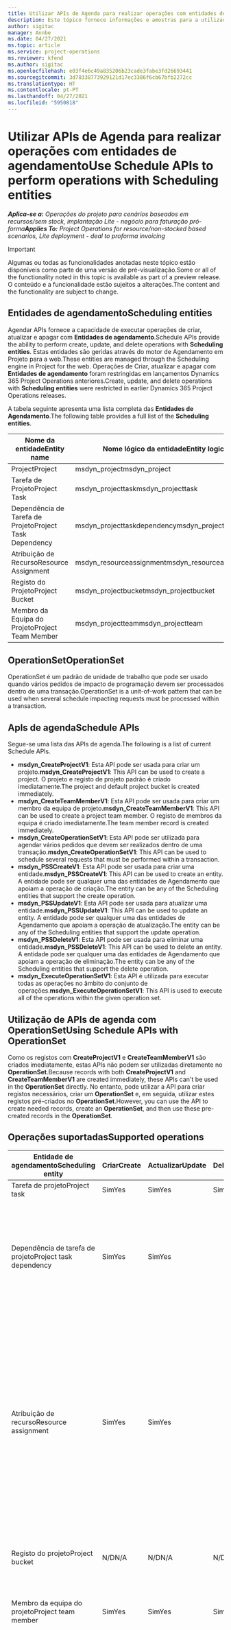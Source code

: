 ```yaml
---
title: Utilizar APIs de Agenda para realizar operações com entidades de agendamento
description: Este tópico fornece informações e amostras para a utilização de APIs de agenda.
author: sigitac
manager: Annbe
ms.date: 04/27/2021
ms.topic: article
ms.service: project-operations
ms.reviewer: kfend
ms.author: sigitac
ms.openlocfilehash: e03f4e6c49a835206b23cade3fabe3fd26693441
ms.sourcegitcommit: 3d78338773929121d17ec3386f6cb67bfb2272cc
ms.translationtype: HT
ms.contentlocale: pt-PT
ms.lasthandoff: 04/27/2021
ms.locfileid: "5950818"
---
```

# <a name="use-schedule-apis-to-perform-operations-with-scheduling-entities"></a><span data-ttu-id="86785-103">Utilizar APIs de Agenda para realizar operações com entidades de agendamento</span><span class="sxs-lookup"><span data-stu-id="86785-103">Use Schedule APIs to perform operations with Scheduling entities</span></span>

<span data-ttu-id="86785-104">_**Aplica-se a:** Operações do projeto para cenários baseados em recursos/sem stock, implantação Lite - negócio para faturação pró-forma_</span><span class="sxs-lookup"><span data-stu-id="86785-104">_**Applies To:** Project Operations for resource/non-stocked based scenarios, Lite deployment - deal to proforma invoicing_</span></span>

> [!IMPORTANT] 
> <span data-ttu-id="86785-105">Algumas ou todas as funcionalidades anotadas neste tópico estão disponíveis como parte de uma versão de pré-visualização.</span><span class="sxs-lookup"><span data-stu-id="86785-105">Some or all of the functionality noted in this topic is available as part of a preview release.</span></span> <span data-ttu-id="86785-106">O conteúdo e a funcionalidade estão sujeitos a alterações.</span><span class="sxs-lookup"><span data-stu-id="86785-106">The content and the functionality are subject to change.</span></span> 

## <a name="scheduling-entities"></a><span data-ttu-id="86785-107">Entidades de agendamento</span><span class="sxs-lookup"><span data-stu-id="86785-107">Scheduling entities</span></span>

<span data-ttu-id="86785-108">Agendar APIs fornece a capacidade de executar operações de criar, atualizar e apagar com **Entidades de agendamento**.</span><span class="sxs-lookup"><span data-stu-id="86785-108">Schedule APIs provide the ability to perform create, update, and delete operations with **Scheduling entities**.</span></span> <span data-ttu-id="86785-109">Estas entidades são geridas através do motor de Agendamento em Projeto para a web.</span><span class="sxs-lookup"><span data-stu-id="86785-109">These entities are managed through the Scheduling engine in Project for the web.</span></span> <span data-ttu-id="86785-110">Operações de Criar, atualizar e apagar com **Entidades de agendamento** foram restringidas em lançamentos Dynamics 365 Project Operations anteriores.</span><span class="sxs-lookup"><span data-stu-id="86785-110">Create, update, and delete operations with **Scheduling entities** were restricted in earlier Dynamics 365 Project Operations releases.</span></span>

<span data-ttu-id="86785-111">A tabela seguinte apresenta uma lista completa das **Entidades de Agendamento**.</span><span class="sxs-lookup"><span data-stu-id="86785-111">The following table provides a full list of the **Scheduling entities**.</span></span>

| <span data-ttu-id="86785-112">Nome da entidade</span><span class="sxs-lookup"><span data-stu-id="86785-112">Entity name</span></span>  | <span data-ttu-id="86785-113">Nome lógico da entidade</span><span class="sxs-lookup"><span data-stu-id="86785-113">Entity logical name</span></span> |
| --- | --- |
| <span data-ttu-id="86785-114">Project</span><span class="sxs-lookup"><span data-stu-id="86785-114">Project</span></span> | <span data-ttu-id="86785-115">msdyn_project</span><span class="sxs-lookup"><span data-stu-id="86785-115">msdyn_project</span></span> |
| <span data-ttu-id="86785-116">Tarefa de Projeto</span><span class="sxs-lookup"><span data-stu-id="86785-116">Project Task</span></span>  | <span data-ttu-id="86785-117">msdyn_projecttask</span><span class="sxs-lookup"><span data-stu-id="86785-117">msdyn_projecttask</span></span>  |
| <span data-ttu-id="86785-118">Dependência de Tarefa de Projeto</span><span class="sxs-lookup"><span data-stu-id="86785-118">Project Task Dependency</span></span>  | <span data-ttu-id="86785-119">msdyn_projecttaskdependency</span><span class="sxs-lookup"><span data-stu-id="86785-119">msdyn_projecttaskdependency</span></span>  |
| <span data-ttu-id="86785-120">Atribuição de Recurso</span><span class="sxs-lookup"><span data-stu-id="86785-120">Resource Assignment</span></span> | <span data-ttu-id="86785-121">msdyn_resourceassignment</span><span class="sxs-lookup"><span data-stu-id="86785-121">msdyn_resourceassignment</span></span> |
| <span data-ttu-id="86785-122">Registo do Projeto</span><span class="sxs-lookup"><span data-stu-id="86785-122">Project Bucket</span></span>  | <span data-ttu-id="86785-123">msdyn_projectbucket</span><span class="sxs-lookup"><span data-stu-id="86785-123">msdyn_projectbucket</span></span> |
| <span data-ttu-id="86785-124">Membro da Equipa do Projeto</span><span class="sxs-lookup"><span data-stu-id="86785-124">Project Team Member</span></span> | <span data-ttu-id="86785-125">msdyn_projectteam</span><span class="sxs-lookup"><span data-stu-id="86785-125">msdyn_projectteam</span></span> |

## <a name="operationset"></a><span data-ttu-id="86785-126">OperationSet</span><span class="sxs-lookup"><span data-stu-id="86785-126">OperationSet</span></span>

<span data-ttu-id="86785-127">OperationSet é um padrão de unidade de trabalho que pode ser usado quando vários pedidos de impacto de programação devem ser processados dentro de uma transação.</span><span class="sxs-lookup"><span data-stu-id="86785-127">OperationSet is a unit-of-work pattern that can be used when several schedule impacting requests must be processed within a transaction.</span></span>

## <a name="schedule-apis"></a><span data-ttu-id="86785-128">ApIs de agenda</span><span class="sxs-lookup"><span data-stu-id="86785-128">Schedule APIs</span></span>

<span data-ttu-id="86785-129">Segue-se uma lista das APIs de agenda.</span><span class="sxs-lookup"><span data-stu-id="86785-129">The following is a list of current Schedule APIs.</span></span>

- <span data-ttu-id="86785-130">**msdyn_CreateProjectV1**: Esta API pode ser usada para criar um projeto.</span><span class="sxs-lookup"><span data-stu-id="86785-130">**msdyn_CreateProjectV1**: This API can be used to create a project.</span></span> <span data-ttu-id="86785-131">O projeto e registo de projeto padrão é criado imediatamente.</span><span class="sxs-lookup"><span data-stu-id="86785-131">The project and default project bucket is created immediately.</span></span>
- <span data-ttu-id="86785-132">**msdyn_CreateTeamMemberV1**: Esta API pode ser usada para criar um membro da equipa de projeto.</span><span class="sxs-lookup"><span data-stu-id="86785-132">**msdyn_CreateTeamMemberV1**: This API can be used to create a project team member.</span></span> <span data-ttu-id="86785-133">O registo de membros da equipa é criado imediatamente.</span><span class="sxs-lookup"><span data-stu-id="86785-133">The team member record is created immediately.</span></span>
- <span data-ttu-id="86785-134">**msdyn_CreateOperationSetV1**: Esta API pode ser utilizada para agendar vários pedidos que devem ser realizados dentro de uma transação.</span><span class="sxs-lookup"><span data-stu-id="86785-134">**msdyn_CreateOperationSetV1**: This API can be used to schedule several requests that must be performed within a transaction.</span></span>
- <span data-ttu-id="86785-135">**msdyn_PSSCreateV1**: Esta API pode ser usada para criar uma entidade.</span><span class="sxs-lookup"><span data-stu-id="86785-135">**msdyn_PSSCreateV1**: This API can be used to create an entity.</span></span> <span data-ttu-id="86785-136">A entidade pode ser qualquer uma das entidades de Agendamento que apoiam a operação de criação.</span><span class="sxs-lookup"><span data-stu-id="86785-136">The entity can be any of the Scheduling entities that support the create operation.</span></span>
- <span data-ttu-id="86785-137">**msdyn_PSSUpdateV1**: Esta API pode ser usada para atualizar uma entidade.</span><span class="sxs-lookup"><span data-stu-id="86785-137">**msdyn_PSSUpdateV1**: This API can be used to update an entity.</span></span> <span data-ttu-id="86785-138">A entidade pode ser qualquer uma das entidades de Agendamento que apoiam a operação de atualização.</span><span class="sxs-lookup"><span data-stu-id="86785-138">The entity can be any of the Scheduling entities that support the update operation.</span></span>
- <span data-ttu-id="86785-139">**msdyn_PSSDeleteV1**: Esta API pode ser usada para eliminar uma entidade.</span><span class="sxs-lookup"><span data-stu-id="86785-139">**msdyn_PSSDeleteV1**: This API can be used to delete an entity.</span></span> <span data-ttu-id="86785-140">A entidade pode ser qualquer uma das entidades de Agendamento que apoiam a operação de eliminação.</span><span class="sxs-lookup"><span data-stu-id="86785-140">The entity can be any of the Scheduling entities that support the delete operation.</span></span>
- <span data-ttu-id="86785-141">**msdyn_ExecuteOperationSetV1**: Esta API é utilizada para executar todas as operações no âmbito do conjunto de operações.</span><span class="sxs-lookup"><span data-stu-id="86785-141">**msdyn_ExecuteOperationSetV1**: This API is used to execute all of the operations within the given operation set.</span></span>

## <a name="using-schedule-apis-with-operationset"></a><span data-ttu-id="86785-142">Utilização de APIs de agenda com OperationSet</span><span class="sxs-lookup"><span data-stu-id="86785-142">Using Schedule APIs with OperationSet</span></span>

<span data-ttu-id="86785-143">Como os registos com **CreateProjectV1** e **CreateTeamMemberV1** são criados imediatamente, estas APIs não podem ser utilizadas diretamente no **OperationSet**.</span><span class="sxs-lookup"><span data-stu-id="86785-143">Because records with both **CreateProjectV1** and **CreateTeamMemberV1** are created immediately, these APIs can't be used in the **OperationSet** directly.</span></span> <span data-ttu-id="86785-144">No entanto, pode utilizar a API para criar registos necessários, criar um **OperationSet** e, em seguida, utilizar estes registos pré-criados no **OperationSet**.</span><span class="sxs-lookup"><span data-stu-id="86785-144">However, you can use the API to create needed records, create an **OperationSet**, and then use these pre-created records in the **OperationSet**.</span></span>

## <a name="supported-operations"></a><span data-ttu-id="86785-145">Operações suportadas</span><span class="sxs-lookup"><span data-stu-id="86785-145">Supported operations</span></span>

| <span data-ttu-id="86785-146">Entidade de agendamento</span><span class="sxs-lookup"><span data-stu-id="86785-146">Scheduling entity</span></span> | <span data-ttu-id="86785-147">Criar</span><span class="sxs-lookup"><span data-stu-id="86785-147">Create</span></span> | <span data-ttu-id="86785-148">Actualizar</span><span class="sxs-lookup"><span data-stu-id="86785-148">Update</span></span> | <span data-ttu-id="86785-149">Delete</span><span class="sxs-lookup"><span data-stu-id="86785-149">Delete</span></span> | <span data-ttu-id="86785-150">Considerações importantes</span><span class="sxs-lookup"><span data-stu-id="86785-150">Important considerations</span></span> |
| --- | --- | --- | --- | --- |
<span data-ttu-id="86785-151">Tarefa de projeto</span><span class="sxs-lookup"><span data-stu-id="86785-151">Project task</span></span> | <span data-ttu-id="86785-152">Sim</span><span class="sxs-lookup"><span data-stu-id="86785-152">Yes</span></span> | <span data-ttu-id="86785-153">Sim</span><span class="sxs-lookup"><span data-stu-id="86785-153">Yes</span></span> | <span data-ttu-id="86785-154">Sim</span><span class="sxs-lookup"><span data-stu-id="86785-154">Yes</span></span> | <span data-ttu-id="86785-155">Nenhuma</span><span class="sxs-lookup"><span data-stu-id="86785-155">None</span></span> |
| <span data-ttu-id="86785-156">Dependência de tarefa de projeto</span><span class="sxs-lookup"><span data-stu-id="86785-156">Project task dependency</span></span> | <span data-ttu-id="86785-157">Sim</span><span class="sxs-lookup"><span data-stu-id="86785-157">Yes</span></span> | <span data-ttu-id="86785-158">Sim</span><span class="sxs-lookup"><span data-stu-id="86785-158">Yes</span></span> | | <span data-ttu-id="86785-159">Os registos de dependência de tarefas do projeto não estão atualizados.</span><span class="sxs-lookup"><span data-stu-id="86785-159">Project task dependency records aren't updated.</span></span> <span data-ttu-id="86785-160">Em vez disso, um registo antigo pode ser apagado e um novo recorde pode ser criado.</span><span class="sxs-lookup"><span data-stu-id="86785-160">Instead, an old record can be deleted and a new record can be created.</span></span> |
| <span data-ttu-id="86785-161">Atribuição de recurso</span><span class="sxs-lookup"><span data-stu-id="86785-161">Resource assignment</span></span> | <span data-ttu-id="86785-162">Sim</span><span class="sxs-lookup"><span data-stu-id="86785-162">Yes</span></span> | <span data-ttu-id="86785-163">Sim</span><span class="sxs-lookup"><span data-stu-id="86785-163">Yes</span></span> | | <span data-ttu-id="86785-164">As operações com os seguintes campos não são suportadas: **BookableResourceID**, **Esforço**, **EffortCompleted**, **EffortRemaining** e **PlannedWork**.</span><span class="sxs-lookup"><span data-stu-id="86785-164">Operations with the following fields aren't supported: **BookableResourceID**, **Effort**, **EffortCompleted**, **EffortRemaining**, and **PlannedWork**.</span></span> <span data-ttu-id="86785-165">Os registos de atribuição de recursos não estão atualizados.</span><span class="sxs-lookup"><span data-stu-id="86785-165">Resource assignment records aren't updated.</span></span> <span data-ttu-id="86785-166">Em vez disso, o registo antigo pode ser apagado e um novo recorde pode ser criado.</span><span class="sxs-lookup"><span data-stu-id="86785-166">Instead, the old record can be deleted and a new record can be created.</span></span> |
| <span data-ttu-id="86785-167">Registo do projeto</span><span class="sxs-lookup"><span data-stu-id="86785-167">Project bucket</span></span> | <span data-ttu-id="86785-168">N/D</span><span class="sxs-lookup"><span data-stu-id="86785-168">N/A</span></span> | <span data-ttu-id="86785-169">N/D</span><span class="sxs-lookup"><span data-stu-id="86785-169">N/A</span></span> | <span data-ttu-id="86785-170">N/D</span><span class="sxs-lookup"><span data-stu-id="86785-170">N/A</span></span> | <span data-ttu-id="86785-171">O registo predefinido é criado utilizando a API **CreateProjectV1**.</span><span class="sxs-lookup"><span data-stu-id="86785-171">The default bucket is created using the **CreateProjectV1** API.</span></span> |
| <span data-ttu-id="86785-172">Membro da equipa do projeto</span><span class="sxs-lookup"><span data-stu-id="86785-172">Project team member</span></span> | <span data-ttu-id="86785-173">Sim</span><span class="sxs-lookup"><span data-stu-id="86785-173">Yes</span></span> | <span data-ttu-id="86785-174">Sim</span><span class="sxs-lookup"><span data-stu-id="86785-174">Yes</span></span> | <span data-ttu-id="86785-175">Sim</span><span class="sxs-lookup"><span data-stu-id="86785-175">Yes</span></span> | <span data-ttu-id="86785-176">Para a operação de criação, utilize a API **CreateTeamMemberV1**.</span><span class="sxs-lookup"><span data-stu-id="86785-176">For the create operation, use the **CreateTeamMemberV1** API.</span></span> |
| <span data-ttu-id="86785-177">Project</span><span class="sxs-lookup"><span data-stu-id="86785-177">Project</span></span> | <span data-ttu-id="86785-178">Sim</span><span class="sxs-lookup"><span data-stu-id="86785-178">Yes</span></span> | <span data-ttu-id="86785-179">Sim</span><span class="sxs-lookup"><span data-stu-id="86785-179">Yes</span></span> | <span data-ttu-id="86785-180">N/D</span><span class="sxs-lookup"><span data-stu-id="86785-180">N/A</span></span> | <span data-ttu-id="86785-181">As operações com os seguintes campos não são suportadas: **StateCode**, **BulkGenerationStatus**, **GlobalRevisionToken**, **CalendarID**, **Esforço**, **EffortCompleted**, **EffortRemaining**, **Progresso**, **Terminar**, **TaskEarliestStart** e **Duração**.</span><span class="sxs-lookup"><span data-stu-id="86785-181">Operations with the following fields aren't supported: **StateCode**, **BulkGenerationStatus**, **GlobalRevisionToken**, **CalendarID**, **Effort**, **EffortCompleted**, **EffortRemaining**, **Progress**, **Finish**, **TaskEarliestStart**, and **Duration**.</span></span> |

<span data-ttu-id="86785-182">Estas APIs podem ser chamadas com objetos de entidade que incluem campos personalizados.</span><span class="sxs-lookup"><span data-stu-id="86785-182">These APIs can be called with entity objects that include custom fields.</span></span>

<span data-ttu-id="86785-183">A propriedade ID é opcional.</span><span class="sxs-lookup"><span data-stu-id="86785-183">The ID property is optional.</span></span> <span data-ttu-id="86785-184">Se for fornecido, o sistema tenta usá-lo e abre uma exceção se não puder ser usado.</span><span class="sxs-lookup"><span data-stu-id="86785-184">If it's provided, the system attempts to use it and throws an exception if it can't be used.</span></span> <span data-ttu-id="86785-185">Se não for fornecido, o sistema irá gerá-lo.</span><span class="sxs-lookup"><span data-stu-id="86785-185">If it isn't provided, the system will generate it.</span></span>

## <a name="restricted-fields"></a><span data-ttu-id="86785-186">Campos restritos</span><span class="sxs-lookup"><span data-stu-id="86785-186">Restricted fields</span></span>

<span data-ttu-id="86785-187">As tabelas que se seguem definem os campos que estão restringidos de **Criar** e **Editar.**</span><span class="sxs-lookup"><span data-stu-id="86785-187">The following tables define the fields that are restricted from **Create** and **Edit.**</span></span>

### <a name="project-task"></a><span data-ttu-id="86785-188">Tarefa de projeto</span><span class="sxs-lookup"><span data-stu-id="86785-188">Project task</span></span>

| <span data-ttu-id="86785-189">**Nome lógico**</span><span class="sxs-lookup"><span data-stu-id="86785-189">**Logical name**</span></span>                       | <span data-ttu-id="86785-190">**Pode criar**</span><span class="sxs-lookup"><span data-stu-id="86785-190">**Can create**</span></span> | <span data-ttu-id="86785-191">**Pode editar**</span><span class="sxs-lookup"><span data-stu-id="86785-191">**Can edit**</span></span>     |
|----------------------------------------|----------------|------------------|
| <span data-ttu-id="86785-192">msdyn_actualcost</span><span class="sxs-lookup"><span data-stu-id="86785-192">msdyn_actualcost</span></span>                       | <span data-ttu-id="86785-193">não</span><span class="sxs-lookup"><span data-stu-id="86785-193">no</span></span>             | <span data-ttu-id="86785-194">não</span><span class="sxs-lookup"><span data-stu-id="86785-194">no</span></span>               |
| <span data-ttu-id="86785-195">msdyn_actualcost_base</span><span class="sxs-lookup"><span data-stu-id="86785-195">msdyn_actualcost_base</span></span>                  | <span data-ttu-id="86785-196">não</span><span class="sxs-lookup"><span data-stu-id="86785-196">no</span></span>             | <span data-ttu-id="86785-197">não</span><span class="sxs-lookup"><span data-stu-id="86785-197">no</span></span>               |
| <span data-ttu-id="86785-198">msdyn_actualend</span><span class="sxs-lookup"><span data-stu-id="86785-198">msdyn_actualend</span></span>                        | <span data-ttu-id="86785-199">não</span><span class="sxs-lookup"><span data-stu-id="86785-199">no</span></span>             | <span data-ttu-id="86785-200">não</span><span class="sxs-lookup"><span data-stu-id="86785-200">no</span></span>               |
| <span data-ttu-id="86785-201">msdyn_actualsales</span><span class="sxs-lookup"><span data-stu-id="86785-201">msdyn_actualsales</span></span>                      | <span data-ttu-id="86785-202">não</span><span class="sxs-lookup"><span data-stu-id="86785-202">no</span></span>             | <span data-ttu-id="86785-203">não</span><span class="sxs-lookup"><span data-stu-id="86785-203">no</span></span>               |
| <span data-ttu-id="86785-204">msdyn_actualsales_base</span><span class="sxs-lookup"><span data-stu-id="86785-204">msdyn_actualsales_base</span></span>                 | <span data-ttu-id="86785-205">não</span><span class="sxs-lookup"><span data-stu-id="86785-205">no</span></span>             | <span data-ttu-id="86785-206">não</span><span class="sxs-lookup"><span data-stu-id="86785-206">no</span></span>               |
| <span data-ttu-id="86785-207">msdyn_actualstart</span><span class="sxs-lookup"><span data-stu-id="86785-207">msdyn_actualstart</span></span>                      | <span data-ttu-id="86785-208">não</span><span class="sxs-lookup"><span data-stu-id="86785-208">no</span></span>             | <span data-ttu-id="86785-209">não</span><span class="sxs-lookup"><span data-stu-id="86785-209">no</span></span>               |
| <span data-ttu-id="86785-210">msdyn_costatcompleteestimate</span><span class="sxs-lookup"><span data-stu-id="86785-210">msdyn_costatcompleteestimate</span></span>           | <span data-ttu-id="86785-211">não</span><span class="sxs-lookup"><span data-stu-id="86785-211">no</span></span>             | <span data-ttu-id="86785-212">não</span><span class="sxs-lookup"><span data-stu-id="86785-212">no</span></span>               |
| <span data-ttu-id="86785-213">msdyn_costatcompleteestimate_base</span><span class="sxs-lookup"><span data-stu-id="86785-213">msdyn_costatcompleteestimate_base</span></span>      | <span data-ttu-id="86785-214">não</span><span class="sxs-lookup"><span data-stu-id="86785-214">no</span></span>             | <span data-ttu-id="86785-215">não</span><span class="sxs-lookup"><span data-stu-id="86785-215">no</span></span>               |
| <span data-ttu-id="86785-216">msdyn_costconsumptionpercentage</span><span class="sxs-lookup"><span data-stu-id="86785-216">msdyn_costconsumptionpercentage</span></span>        | <span data-ttu-id="86785-217">não</span><span class="sxs-lookup"><span data-stu-id="86785-217">no</span></span>             | <span data-ttu-id="86785-218">não</span><span class="sxs-lookup"><span data-stu-id="86785-218">no</span></span>               |
| <span data-ttu-id="86785-219">msdyn_effortcompleted</span><span class="sxs-lookup"><span data-stu-id="86785-219">msdyn_effortcompleted</span></span>                  | <span data-ttu-id="86785-220">não</span><span class="sxs-lookup"><span data-stu-id="86785-220">no</span></span>             | <span data-ttu-id="86785-221">não</span><span class="sxs-lookup"><span data-stu-id="86785-221">no</span></span>               |
| <span data-ttu-id="86785-222">msdyn_effortestimateatcomplete</span><span class="sxs-lookup"><span data-stu-id="86785-222">msdyn_effortestimateatcomplete</span></span>         | <span data-ttu-id="86785-223">não</span><span class="sxs-lookup"><span data-stu-id="86785-223">no</span></span>             | <span data-ttu-id="86785-224">não</span><span class="sxs-lookup"><span data-stu-id="86785-224">no</span></span>               |
| <span data-ttu-id="86785-225">msdyn_iscritical</span><span class="sxs-lookup"><span data-stu-id="86785-225">msdyn_iscritical</span></span>                       | <span data-ttu-id="86785-226">não</span><span class="sxs-lookup"><span data-stu-id="86785-226">no</span></span>             | <span data-ttu-id="86785-227">não</span><span class="sxs-lookup"><span data-stu-id="86785-227">no</span></span>               |
| <span data-ttu-id="86785-228">msdyn_iscriticalname</span><span class="sxs-lookup"><span data-stu-id="86785-228">msdyn_iscriticalname</span></span>                   | <span data-ttu-id="86785-229">não</span><span class="sxs-lookup"><span data-stu-id="86785-229">no</span></span>             | <span data-ttu-id="86785-230">não</span><span class="sxs-lookup"><span data-stu-id="86785-230">no</span></span>               |
| <span data-ttu-id="86785-231">msdyn_ismanual</span><span class="sxs-lookup"><span data-stu-id="86785-231">msdyn_ismanual</span></span>                         | <span data-ttu-id="86785-232">não</span><span class="sxs-lookup"><span data-stu-id="86785-232">no</span></span>             | <span data-ttu-id="86785-233">não</span><span class="sxs-lookup"><span data-stu-id="86785-233">no</span></span>               |
| <span data-ttu-id="86785-234">msdyn_ismanualname</span><span class="sxs-lookup"><span data-stu-id="86785-234">msdyn_ismanualname</span></span>                     | <span data-ttu-id="86785-235">não</span><span class="sxs-lookup"><span data-stu-id="86785-235">no</span></span>             | <span data-ttu-id="86785-236">não</span><span class="sxs-lookup"><span data-stu-id="86785-236">no</span></span>               |
| <span data-ttu-id="86785-237">msdyn_ismilestone</span><span class="sxs-lookup"><span data-stu-id="86785-237">msdyn_ismilestone</span></span>                      | <span data-ttu-id="86785-238">não</span><span class="sxs-lookup"><span data-stu-id="86785-238">no</span></span>             | <span data-ttu-id="86785-239">não</span><span class="sxs-lookup"><span data-stu-id="86785-239">no</span></span>               |
| <span data-ttu-id="86785-240">msdyn_ismilestonename</span><span class="sxs-lookup"><span data-stu-id="86785-240">msdyn_ismilestonename</span></span>                  | <span data-ttu-id="86785-241">não</span><span class="sxs-lookup"><span data-stu-id="86785-241">no</span></span>             | <span data-ttu-id="86785-242">não</span><span class="sxs-lookup"><span data-stu-id="86785-242">no</span></span>               |
| <span data-ttu-id="86785-243">msdyn_LinkStatus</span><span class="sxs-lookup"><span data-stu-id="86785-243">msdyn_LinkStatus</span></span>                       | <span data-ttu-id="86785-244">não</span><span class="sxs-lookup"><span data-stu-id="86785-244">no</span></span>             | <span data-ttu-id="86785-245">não</span><span class="sxs-lookup"><span data-stu-id="86785-245">no</span></span>               |
| <span data-ttu-id="86785-246">msdyn_linkstatusname</span><span class="sxs-lookup"><span data-stu-id="86785-246">msdyn_linkstatusname</span></span>                   | <span data-ttu-id="86785-247">não</span><span class="sxs-lookup"><span data-stu-id="86785-247">no</span></span>             | <span data-ttu-id="86785-248">não</span><span class="sxs-lookup"><span data-stu-id="86785-248">no</span></span>               |
| <span data-ttu-id="86785-249">msdyn_msprojectclientid</span><span class="sxs-lookup"><span data-stu-id="86785-249">msdyn_msprojectclientid</span></span>                | <span data-ttu-id="86785-250">não</span><span class="sxs-lookup"><span data-stu-id="86785-250">no</span></span>             | <span data-ttu-id="86785-251">não</span><span class="sxs-lookup"><span data-stu-id="86785-251">no</span></span>               |
| <span data-ttu-id="86785-252">msdyn_plannedcost</span><span class="sxs-lookup"><span data-stu-id="86785-252">msdyn_plannedcost</span></span>                      | <span data-ttu-id="86785-253">não</span><span class="sxs-lookup"><span data-stu-id="86785-253">no</span></span>             | <span data-ttu-id="86785-254">não</span><span class="sxs-lookup"><span data-stu-id="86785-254">no</span></span>               |
| <span data-ttu-id="86785-255">msdyn_plannedcost_base</span><span class="sxs-lookup"><span data-stu-id="86785-255">msdyn_plannedcost_base</span></span>                 | <span data-ttu-id="86785-256">não</span><span class="sxs-lookup"><span data-stu-id="86785-256">no</span></span>             | <span data-ttu-id="86785-257">não</span><span class="sxs-lookup"><span data-stu-id="86785-257">no</span></span>               |
| <span data-ttu-id="86785-258">msdyn_plannedsales</span><span class="sxs-lookup"><span data-stu-id="86785-258">msdyn_plannedsales</span></span>                     | <span data-ttu-id="86785-259">não</span><span class="sxs-lookup"><span data-stu-id="86785-259">no</span></span>             | <span data-ttu-id="86785-260">não</span><span class="sxs-lookup"><span data-stu-id="86785-260">no</span></span>               |
| <span data-ttu-id="86785-261">msdyn_plannedsales_base</span><span class="sxs-lookup"><span data-stu-id="86785-261">msdyn_plannedsales_base</span></span>                | <span data-ttu-id="86785-262">não</span><span class="sxs-lookup"><span data-stu-id="86785-262">no</span></span>             | <span data-ttu-id="86785-263">não</span><span class="sxs-lookup"><span data-stu-id="86785-263">no</span></span>               |
| <span data-ttu-id="86785-264">msdyn_pluginprocessingdata</span><span class="sxs-lookup"><span data-stu-id="86785-264">msdyn_pluginprocessingdata</span></span>             | <span data-ttu-id="86785-265">não</span><span class="sxs-lookup"><span data-stu-id="86785-265">no</span></span>             | <span data-ttu-id="86785-266">não</span><span class="sxs-lookup"><span data-stu-id="86785-266">no</span></span>               |
| <span data-ttu-id="86785-267">msdyn_progress</span><span class="sxs-lookup"><span data-stu-id="86785-267">msdyn_progress</span></span>                         | <span data-ttu-id="86785-268">não</span><span class="sxs-lookup"><span data-stu-id="86785-268">no</span></span>             | <span data-ttu-id="86785-269">não (sim para P4W)</span><span class="sxs-lookup"><span data-stu-id="86785-269">no (yes for P4W)</span></span> |
| <span data-ttu-id="86785-270">msdyn_remainingcost</span><span class="sxs-lookup"><span data-stu-id="86785-270">msdyn_remainingcost</span></span>                    | <span data-ttu-id="86785-271">não</span><span class="sxs-lookup"><span data-stu-id="86785-271">no</span></span>             | <span data-ttu-id="86785-272">não</span><span class="sxs-lookup"><span data-stu-id="86785-272">no</span></span>               |
| <span data-ttu-id="86785-273">msdyn_remainingcost_base</span><span class="sxs-lookup"><span data-stu-id="86785-273">msdyn_remainingcost_base</span></span>               | <span data-ttu-id="86785-274">não</span><span class="sxs-lookup"><span data-stu-id="86785-274">no</span></span>             | <span data-ttu-id="86785-275">não</span><span class="sxs-lookup"><span data-stu-id="86785-275">no</span></span>               |
| <span data-ttu-id="86785-276">msdyn_remainingsales</span><span class="sxs-lookup"><span data-stu-id="86785-276">msdyn_remainingsales</span></span>                   | <span data-ttu-id="86785-277">não</span><span class="sxs-lookup"><span data-stu-id="86785-277">no</span></span>             | <span data-ttu-id="86785-278">não</span><span class="sxs-lookup"><span data-stu-id="86785-278">no</span></span>               |
| <span data-ttu-id="86785-279">msdyn_remainingsales_base</span><span class="sxs-lookup"><span data-stu-id="86785-279">msdyn_remainingsales_base</span></span>              | <span data-ttu-id="86785-280">não</span><span class="sxs-lookup"><span data-stu-id="86785-280">no</span></span>             | <span data-ttu-id="86785-281">não</span><span class="sxs-lookup"><span data-stu-id="86785-281">no</span></span>               |
| <span data-ttu-id="86785-282">msdyn_requestedhours</span><span class="sxs-lookup"><span data-stu-id="86785-282">msdyn_requestedhours</span></span>                   | <span data-ttu-id="86785-283">não</span><span class="sxs-lookup"><span data-stu-id="86785-283">no</span></span>             | <span data-ttu-id="86785-284">não</span><span class="sxs-lookup"><span data-stu-id="86785-284">no</span></span>               |
| <span data-ttu-id="86785-285">msdyn_resourcecategory</span><span class="sxs-lookup"><span data-stu-id="86785-285">msdyn_resourcecategory</span></span>                 | <span data-ttu-id="86785-286">não</span><span class="sxs-lookup"><span data-stu-id="86785-286">no</span></span>             | <span data-ttu-id="86785-287">não</span><span class="sxs-lookup"><span data-stu-id="86785-287">no</span></span>               |
| <span data-ttu-id="86785-288">msdyn_resourcecategoryname</span><span class="sxs-lookup"><span data-stu-id="86785-288">msdyn_resourcecategoryname</span></span>             | <span data-ttu-id="86785-289">não</span><span class="sxs-lookup"><span data-stu-id="86785-289">no</span></span>             | <span data-ttu-id="86785-290">não</span><span class="sxs-lookup"><span data-stu-id="86785-290">no</span></span>               |
| <span data-ttu-id="86785-291">msdyn_resourceorganizationalunitid</span><span class="sxs-lookup"><span data-stu-id="86785-291">msdyn_resourceorganizationalunitid</span></span>     | <span data-ttu-id="86785-292">não</span><span class="sxs-lookup"><span data-stu-id="86785-292">no</span></span>             | <span data-ttu-id="86785-293">não</span><span class="sxs-lookup"><span data-stu-id="86785-293">no</span></span>               |
| <span data-ttu-id="86785-294">msdyn_resourceorganizationalunitidname</span><span class="sxs-lookup"><span data-stu-id="86785-294">msdyn_resourceorganizationalunitidname</span></span> | <span data-ttu-id="86785-295">não</span><span class="sxs-lookup"><span data-stu-id="86785-295">no</span></span>             | <span data-ttu-id="86785-296">não</span><span class="sxs-lookup"><span data-stu-id="86785-296">no</span></span>               |
| <span data-ttu-id="86785-297">msdyn_salesconsumptionpercentage</span><span class="sxs-lookup"><span data-stu-id="86785-297">msdyn_salesconsumptionpercentage</span></span>       | <span data-ttu-id="86785-298">não</span><span class="sxs-lookup"><span data-stu-id="86785-298">no</span></span>             | <span data-ttu-id="86785-299">não</span><span class="sxs-lookup"><span data-stu-id="86785-299">no</span></span>               |
| <span data-ttu-id="86785-300">msdyn_salesestimateatcomplete</span><span class="sxs-lookup"><span data-stu-id="86785-300">msdyn_salesestimateatcomplete</span></span>          | <span data-ttu-id="86785-301">não</span><span class="sxs-lookup"><span data-stu-id="86785-301">no</span></span>             | <span data-ttu-id="86785-302">não</span><span class="sxs-lookup"><span data-stu-id="86785-302">no</span></span>               |
| <span data-ttu-id="86785-303">msdyn_salesestimateatcomplete_base</span><span class="sxs-lookup"><span data-stu-id="86785-303">msdyn_salesestimateatcomplete_base</span></span>     | <span data-ttu-id="86785-304">não</span><span class="sxs-lookup"><span data-stu-id="86785-304">no</span></span>             | <span data-ttu-id="86785-305">não</span><span class="sxs-lookup"><span data-stu-id="86785-305">no</span></span>               |
| <span data-ttu-id="86785-306">msdyn_salesvariance</span><span class="sxs-lookup"><span data-stu-id="86785-306">msdyn_salesvariance</span></span>                    | <span data-ttu-id="86785-307">não</span><span class="sxs-lookup"><span data-stu-id="86785-307">no</span></span>             | <span data-ttu-id="86785-308">não</span><span class="sxs-lookup"><span data-stu-id="86785-308">no</span></span>               |
| <span data-ttu-id="86785-309">msdyn_salesvariance_base</span><span class="sxs-lookup"><span data-stu-id="86785-309">msdyn_salesvariance_base</span></span>               | <span data-ttu-id="86785-310">não</span><span class="sxs-lookup"><span data-stu-id="86785-310">no</span></span>             | <span data-ttu-id="86785-311">não</span><span class="sxs-lookup"><span data-stu-id="86785-311">no</span></span>               |
| <span data-ttu-id="86785-312">msdyn_scheduleddurationminutes</span><span class="sxs-lookup"><span data-stu-id="86785-312">msdyn_scheduleddurationminutes</span></span>         | <span data-ttu-id="86785-313">não</span><span class="sxs-lookup"><span data-stu-id="86785-313">no</span></span>             | <span data-ttu-id="86785-314">não</span><span class="sxs-lookup"><span data-stu-id="86785-314">no</span></span>               |
| <span data-ttu-id="86785-315">msdyn_scheduledend</span><span class="sxs-lookup"><span data-stu-id="86785-315">msdyn_scheduledend</span></span>                     | <span data-ttu-id="86785-316">não</span><span class="sxs-lookup"><span data-stu-id="86785-316">no</span></span>             | <span data-ttu-id="86785-317">não</span><span class="sxs-lookup"><span data-stu-id="86785-317">no</span></span>               |
| <span data-ttu-id="86785-318">msdyn_scheduledstart</span><span class="sxs-lookup"><span data-stu-id="86785-318">msdyn_scheduledstart</span></span>                   | <span data-ttu-id="86785-319">não</span><span class="sxs-lookup"><span data-stu-id="86785-319">no</span></span>             | <span data-ttu-id="86785-320">não</span><span class="sxs-lookup"><span data-stu-id="86785-320">no</span></span>               |
| <span data-ttu-id="86785-321">msdyn_schedulevariance</span><span class="sxs-lookup"><span data-stu-id="86785-321">msdyn_schedulevariance</span></span>                 | <span data-ttu-id="86785-322">não</span><span class="sxs-lookup"><span data-stu-id="86785-322">no</span></span>             | <span data-ttu-id="86785-323">não</span><span class="sxs-lookup"><span data-stu-id="86785-323">no</span></span>               |
| <span data-ttu-id="86785-324">msdyn_skipupdateestimateline</span><span class="sxs-lookup"><span data-stu-id="86785-324">msdyn_skipupdateestimateline</span></span>           | <span data-ttu-id="86785-325">não</span><span class="sxs-lookup"><span data-stu-id="86785-325">no</span></span>             | <span data-ttu-id="86785-326">não</span><span class="sxs-lookup"><span data-stu-id="86785-326">no</span></span>               |
| <span data-ttu-id="86785-327">msdyn_skipupdateestimatelinename</span><span class="sxs-lookup"><span data-stu-id="86785-327">msdyn_skipupdateestimatelinename</span></span>       | <span data-ttu-id="86785-328">não</span><span class="sxs-lookup"><span data-stu-id="86785-328">no</span></span>             | <span data-ttu-id="86785-329">não</span><span class="sxs-lookup"><span data-stu-id="86785-329">no</span></span>               |
| <span data-ttu-id="86785-330">msdyn_summary</span><span class="sxs-lookup"><span data-stu-id="86785-330">msdyn_summary</span></span>                          | <span data-ttu-id="86785-331">não</span><span class="sxs-lookup"><span data-stu-id="86785-331">no</span></span>             | <span data-ttu-id="86785-332">não</span><span class="sxs-lookup"><span data-stu-id="86785-332">no</span></span>               |
| <span data-ttu-id="86785-333">msdyn_varianceofcost</span><span class="sxs-lookup"><span data-stu-id="86785-333">msdyn_varianceofcost</span></span>                   | <span data-ttu-id="86785-334">não</span><span class="sxs-lookup"><span data-stu-id="86785-334">no</span></span>             | <span data-ttu-id="86785-335">não</span><span class="sxs-lookup"><span data-stu-id="86785-335">no</span></span>               |
| <span data-ttu-id="86785-336">msdyn_varianceofcost_base</span><span class="sxs-lookup"><span data-stu-id="86785-336">msdyn_varianceofcost_base</span></span>              | <span data-ttu-id="86785-337">não</span><span class="sxs-lookup"><span data-stu-id="86785-337">no</span></span>             | <span data-ttu-id="86785-338">não</span><span class="sxs-lookup"><span data-stu-id="86785-338">no</span></span>               |

### <a name="project-task-dependency"></a><span data-ttu-id="86785-339">Dependência de tarefa de projeto</span><span class="sxs-lookup"><span data-stu-id="86785-339">Project task dependency</span></span>

| <span data-ttu-id="86785-340">**Nome lógico**</span><span class="sxs-lookup"><span data-stu-id="86785-340">**Logical name**</span></span>              | <span data-ttu-id="86785-341">**Pode criar**</span><span class="sxs-lookup"><span data-stu-id="86785-341">**Can create**</span></span> | <span data-ttu-id="86785-342">**Pode editar**</span><span class="sxs-lookup"><span data-stu-id="86785-342">**Can edit**</span></span> |
|-------------------------------|----------------|--------------|
| <span data-ttu-id="86785-343">msdyn_linktype</span><span class="sxs-lookup"><span data-stu-id="86785-343">msdyn_linktype</span></span>                | <span data-ttu-id="86785-344">não</span><span class="sxs-lookup"><span data-stu-id="86785-344">no</span></span>             | <span data-ttu-id="86785-345">não</span><span class="sxs-lookup"><span data-stu-id="86785-345">no</span></span>           |
| <span data-ttu-id="86785-346">msdyn_linktypename</span><span class="sxs-lookup"><span data-stu-id="86785-346">msdyn_linktypename</span></span>            | <span data-ttu-id="86785-347">não</span><span class="sxs-lookup"><span data-stu-id="86785-347">no</span></span>             | <span data-ttu-id="86785-348">não</span><span class="sxs-lookup"><span data-stu-id="86785-348">no</span></span>           |
| <span data-ttu-id="86785-349">msdyn_predecessortask</span><span class="sxs-lookup"><span data-stu-id="86785-349">msdyn_predecessortask</span></span>         | <span data-ttu-id="86785-350">sim</span><span class="sxs-lookup"><span data-stu-id="86785-350">yes</span></span>            | <span data-ttu-id="86785-351">não</span><span class="sxs-lookup"><span data-stu-id="86785-351">no</span></span>           |
| <span data-ttu-id="86785-352">msdyn_predecessortaskname</span><span class="sxs-lookup"><span data-stu-id="86785-352">msdyn_predecessortaskname</span></span>     | <span data-ttu-id="86785-353">sim</span><span class="sxs-lookup"><span data-stu-id="86785-353">yes</span></span>            | <span data-ttu-id="86785-354">não</span><span class="sxs-lookup"><span data-stu-id="86785-354">no</span></span>           |
| <span data-ttu-id="86785-355">msdyn_project</span><span class="sxs-lookup"><span data-stu-id="86785-355">msdyn_project</span></span>                 | <span data-ttu-id="86785-356">sim</span><span class="sxs-lookup"><span data-stu-id="86785-356">yes</span></span>            | <span data-ttu-id="86785-357">não</span><span class="sxs-lookup"><span data-stu-id="86785-357">no</span></span>           |
| <span data-ttu-id="86785-358">msdyn_projectname</span><span class="sxs-lookup"><span data-stu-id="86785-358">msdyn_projectname</span></span>             | <span data-ttu-id="86785-359">sim</span><span class="sxs-lookup"><span data-stu-id="86785-359">yes</span></span>            | <span data-ttu-id="86785-360">não</span><span class="sxs-lookup"><span data-stu-id="86785-360">no</span></span>           |
| <span data-ttu-id="86785-361">msdyn_projecttaskdependencyid</span><span class="sxs-lookup"><span data-stu-id="86785-361">msdyn_projecttaskdependencyid</span></span> | <span data-ttu-id="86785-362">sim</span><span class="sxs-lookup"><span data-stu-id="86785-362">yes</span></span>            | <span data-ttu-id="86785-363">não</span><span class="sxs-lookup"><span data-stu-id="86785-363">no</span></span>           |
| <span data-ttu-id="86785-364">msdyn_successortask</span><span class="sxs-lookup"><span data-stu-id="86785-364">msdyn_successortask</span></span>           | <span data-ttu-id="86785-365">sim</span><span class="sxs-lookup"><span data-stu-id="86785-365">yes</span></span>            | <span data-ttu-id="86785-366">não</span><span class="sxs-lookup"><span data-stu-id="86785-366">no</span></span>           |
| <span data-ttu-id="86785-367">msdyn_successortaskname</span><span class="sxs-lookup"><span data-stu-id="86785-367">msdyn_successortaskname</span></span>       | <span data-ttu-id="86785-368">sim</span><span class="sxs-lookup"><span data-stu-id="86785-368">yes</span></span>            | <span data-ttu-id="86785-369">não</span><span class="sxs-lookup"><span data-stu-id="86785-369">no</span></span>           |

### <a name="resource-assignment"></a><span data-ttu-id="86785-370">Atribuição de recurso</span><span class="sxs-lookup"><span data-stu-id="86785-370">Resource assignment</span></span>

| <span data-ttu-id="86785-371">**Nome lógico**</span><span class="sxs-lookup"><span data-stu-id="86785-371">**Logical name**</span></span>             | <span data-ttu-id="86785-372">**Pode criar**</span><span class="sxs-lookup"><span data-stu-id="86785-372">**Can create**</span></span> | <span data-ttu-id="86785-373">**Pode editar**</span><span class="sxs-lookup"><span data-stu-id="86785-373">**Can edit**</span></span> |
|------------------------------|----------------|--------------|
| <span data-ttu-id="86785-374">msdyn_bookableresourceid</span><span class="sxs-lookup"><span data-stu-id="86785-374">msdyn_bookableresourceid</span></span>     | <span data-ttu-id="86785-375">sim</span><span class="sxs-lookup"><span data-stu-id="86785-375">yes</span></span>            | <span data-ttu-id="86785-376">não</span><span class="sxs-lookup"><span data-stu-id="86785-376">no</span></span>           |
| <span data-ttu-id="86785-377">msdyn_bookableresourceidname</span><span class="sxs-lookup"><span data-stu-id="86785-377">msdyn_bookableresourceidname</span></span> | <span data-ttu-id="86785-378">sim</span><span class="sxs-lookup"><span data-stu-id="86785-378">yes</span></span>            | <span data-ttu-id="86785-379">não</span><span class="sxs-lookup"><span data-stu-id="86785-379">no</span></span>           |
| <span data-ttu-id="86785-380">msdyn_bookingstatusid</span><span class="sxs-lookup"><span data-stu-id="86785-380">msdyn_bookingstatusid</span></span>        | <span data-ttu-id="86785-381">não</span><span class="sxs-lookup"><span data-stu-id="86785-381">no</span></span>             | <span data-ttu-id="86785-382">não</span><span class="sxs-lookup"><span data-stu-id="86785-382">no</span></span>           |
| <span data-ttu-id="86785-383">msdyn_bookingstatusidname</span><span class="sxs-lookup"><span data-stu-id="86785-383">msdyn_bookingstatusidname</span></span>    | <span data-ttu-id="86785-384">não</span><span class="sxs-lookup"><span data-stu-id="86785-384">no</span></span>             | <span data-ttu-id="86785-385">não</span><span class="sxs-lookup"><span data-stu-id="86785-385">no</span></span>           |
| <span data-ttu-id="86785-386">msdyn_committype</span><span class="sxs-lookup"><span data-stu-id="86785-386">msdyn_committype</span></span>             | <span data-ttu-id="86785-387">não</span><span class="sxs-lookup"><span data-stu-id="86785-387">no</span></span>             | <span data-ttu-id="86785-388">não</span><span class="sxs-lookup"><span data-stu-id="86785-388">no</span></span>           |
| <span data-ttu-id="86785-389">msdyn_committypename</span><span class="sxs-lookup"><span data-stu-id="86785-389">msdyn_committypename</span></span>         | <span data-ttu-id="86785-390">não</span><span class="sxs-lookup"><span data-stu-id="86785-390">no</span></span>             | <span data-ttu-id="86785-391">não</span><span class="sxs-lookup"><span data-stu-id="86785-391">no</span></span>           |
| <span data-ttu-id="86785-392">msdyn_effort</span><span class="sxs-lookup"><span data-stu-id="86785-392">msdyn_effort</span></span>                 | <span data-ttu-id="86785-393">não</span><span class="sxs-lookup"><span data-stu-id="86785-393">no</span></span>             | <span data-ttu-id="86785-394">não</span><span class="sxs-lookup"><span data-stu-id="86785-394">no</span></span>           |
| <span data-ttu-id="86785-395">msdyn_effortcompleted</span><span class="sxs-lookup"><span data-stu-id="86785-395">msdyn_effortcompleted</span></span>        | <span data-ttu-id="86785-396">não</span><span class="sxs-lookup"><span data-stu-id="86785-396">no</span></span>             | <span data-ttu-id="86785-397">não</span><span class="sxs-lookup"><span data-stu-id="86785-397">no</span></span>           |
| <span data-ttu-id="86785-398">msdyn_effortremaining</span><span class="sxs-lookup"><span data-stu-id="86785-398">msdyn_effortremaining</span></span>        | <span data-ttu-id="86785-399">não</span><span class="sxs-lookup"><span data-stu-id="86785-399">no</span></span>             | <span data-ttu-id="86785-400">não</span><span class="sxs-lookup"><span data-stu-id="86785-400">no</span></span>           |
| <span data-ttu-id="86785-401">msdyn_finish</span><span class="sxs-lookup"><span data-stu-id="86785-401">msdyn_finish</span></span>                 | <span data-ttu-id="86785-402">não</span><span class="sxs-lookup"><span data-stu-id="86785-402">no</span></span>             | <span data-ttu-id="86785-403">não</span><span class="sxs-lookup"><span data-stu-id="86785-403">no</span></span>           |
| <span data-ttu-id="86785-404">msdyn_plannedcost</span><span class="sxs-lookup"><span data-stu-id="86785-404">msdyn_plannedcost</span></span>            | <span data-ttu-id="86785-405">não</span><span class="sxs-lookup"><span data-stu-id="86785-405">no</span></span>             | <span data-ttu-id="86785-406">não</span><span class="sxs-lookup"><span data-stu-id="86785-406">no</span></span>           |
| <span data-ttu-id="86785-407">msdyn_plannedcost_base</span><span class="sxs-lookup"><span data-stu-id="86785-407">msdyn_plannedcost_base</span></span>       | <span data-ttu-id="86785-408">não</span><span class="sxs-lookup"><span data-stu-id="86785-408">no</span></span>             | <span data-ttu-id="86785-409">não</span><span class="sxs-lookup"><span data-stu-id="86785-409">no</span></span>           |
| <span data-ttu-id="86785-410">msdyn_plannedcostcontour</span><span class="sxs-lookup"><span data-stu-id="86785-410">msdyn_plannedcostcontour</span></span>     | <span data-ttu-id="86785-411">não</span><span class="sxs-lookup"><span data-stu-id="86785-411">no</span></span>             | <span data-ttu-id="86785-412">não</span><span class="sxs-lookup"><span data-stu-id="86785-412">no</span></span>           |
| <span data-ttu-id="86785-413">msdyn_plannedsales</span><span class="sxs-lookup"><span data-stu-id="86785-413">msdyn_plannedsales</span></span>           | <span data-ttu-id="86785-414">não</span><span class="sxs-lookup"><span data-stu-id="86785-414">no</span></span>             | <span data-ttu-id="86785-415">não</span><span class="sxs-lookup"><span data-stu-id="86785-415">no</span></span>           |
| <span data-ttu-id="86785-416">msdyn_plannedsales_base</span><span class="sxs-lookup"><span data-stu-id="86785-416">msdyn_plannedsales_base</span></span>      | <span data-ttu-id="86785-417">não</span><span class="sxs-lookup"><span data-stu-id="86785-417">no</span></span>             | <span data-ttu-id="86785-418">não</span><span class="sxs-lookup"><span data-stu-id="86785-418">no</span></span>           |
| <span data-ttu-id="86785-419">msdyn_plannedsalescontour</span><span class="sxs-lookup"><span data-stu-id="86785-419">msdyn_plannedsalescontour</span></span>    | <span data-ttu-id="86785-420">não</span><span class="sxs-lookup"><span data-stu-id="86785-420">no</span></span>             | <span data-ttu-id="86785-421">não</span><span class="sxs-lookup"><span data-stu-id="86785-421">no</span></span>           |
| <span data-ttu-id="86785-422">msdyn_plannedwork</span><span class="sxs-lookup"><span data-stu-id="86785-422">msdyn_plannedwork</span></span>            | <span data-ttu-id="86785-423">não</span><span class="sxs-lookup"><span data-stu-id="86785-423">no</span></span>             | <span data-ttu-id="86785-424">não</span><span class="sxs-lookup"><span data-stu-id="86785-424">no</span></span>           |
| <span data-ttu-id="86785-425">msdyn_projectid</span><span class="sxs-lookup"><span data-stu-id="86785-425">msdyn_projectid</span></span>              | <span data-ttu-id="86785-426">sim</span><span class="sxs-lookup"><span data-stu-id="86785-426">yes</span></span>            | <span data-ttu-id="86785-427">não</span><span class="sxs-lookup"><span data-stu-id="86785-427">no</span></span>           |
| <span data-ttu-id="86785-428">msdyn_projectidname</span><span class="sxs-lookup"><span data-stu-id="86785-428">msdyn_projectidname</span></span>          | <span data-ttu-id="86785-429">não</span><span class="sxs-lookup"><span data-stu-id="86785-429">no</span></span>             | <span data-ttu-id="86785-430">não</span><span class="sxs-lookup"><span data-stu-id="86785-430">no</span></span>           |
| <span data-ttu-id="86785-431">msdyn_projectteamid</span><span class="sxs-lookup"><span data-stu-id="86785-431">msdyn_projectteamid</span></span>          | <span data-ttu-id="86785-432">não</span><span class="sxs-lookup"><span data-stu-id="86785-432">no</span></span>             | <span data-ttu-id="86785-433">não</span><span class="sxs-lookup"><span data-stu-id="86785-433">no</span></span>           |
| <span data-ttu-id="86785-434">msdyn_projectteamidname</span><span class="sxs-lookup"><span data-stu-id="86785-434">msdyn_projectteamidname</span></span>      | <span data-ttu-id="86785-435">não</span><span class="sxs-lookup"><span data-stu-id="86785-435">no</span></span>             | <span data-ttu-id="86785-436">não</span><span class="sxs-lookup"><span data-stu-id="86785-436">no</span></span>           |
| <span data-ttu-id="86785-437">msdyn_start</span><span class="sxs-lookup"><span data-stu-id="86785-437">msdyn_start</span></span>                  | <span data-ttu-id="86785-438">não</span><span class="sxs-lookup"><span data-stu-id="86785-438">no</span></span>             | <span data-ttu-id="86785-439">não</span><span class="sxs-lookup"><span data-stu-id="86785-439">no</span></span>           |
| <span data-ttu-id="86785-440">msdyn_taskid</span><span class="sxs-lookup"><span data-stu-id="86785-440">msdyn_taskid</span></span>                 | <span data-ttu-id="86785-441">não</span><span class="sxs-lookup"><span data-stu-id="86785-441">no</span></span>             | <span data-ttu-id="86785-442">não</span><span class="sxs-lookup"><span data-stu-id="86785-442">no</span></span>           |
| <span data-ttu-id="86785-443">msdyn_taskidname</span><span class="sxs-lookup"><span data-stu-id="86785-443">msdyn_taskidname</span></span>             | <span data-ttu-id="86785-444">não</span><span class="sxs-lookup"><span data-stu-id="86785-444">no</span></span>             | <span data-ttu-id="86785-445">não</span><span class="sxs-lookup"><span data-stu-id="86785-445">no</span></span>           |
| <span data-ttu-id="86785-446">msdyn_userresourceid</span><span class="sxs-lookup"><span data-stu-id="86785-446">msdyn_userresourceid</span></span>         | <span data-ttu-id="86785-447">não</span><span class="sxs-lookup"><span data-stu-id="86785-447">no</span></span>             | <span data-ttu-id="86785-448">não</span><span class="sxs-lookup"><span data-stu-id="86785-448">no</span></span>           |

### <a name="project-team-member"></a><span data-ttu-id="86785-449">Membro da equipa do projeto</span><span class="sxs-lookup"><span data-stu-id="86785-449">Project team member</span></span>

| <span data-ttu-id="86785-450">**Nome lógico**</span><span class="sxs-lookup"><span data-stu-id="86785-450">**Logical name**</span></span>                                 | <span data-ttu-id="86785-451">**Pode criar**</span><span class="sxs-lookup"><span data-stu-id="86785-451">**Can create**</span></span> | <span data-ttu-id="86785-452">**Pode editar**</span><span class="sxs-lookup"><span data-stu-id="86785-452">**Can edit**</span></span> |
|--------------------------------------------------|----------------|--------------|
| <span data-ttu-id="86785-453">msdyn_calendarid</span><span class="sxs-lookup"><span data-stu-id="86785-453">msdyn_calendarid</span></span>                                 | <span data-ttu-id="86785-454">não</span><span class="sxs-lookup"><span data-stu-id="86785-454">no</span></span>             | <span data-ttu-id="86785-455">não</span><span class="sxs-lookup"><span data-stu-id="86785-455">no</span></span>           |
| <span data-ttu-id="86785-456">msdyn_creategenericteammemberwithrequirementname</span><span class="sxs-lookup"><span data-stu-id="86785-456">msdyn_creategenericteammemberwithrequirementname</span></span> | <span data-ttu-id="86785-457">não</span><span class="sxs-lookup"><span data-stu-id="86785-457">no</span></span>             | <span data-ttu-id="86785-458">não</span><span class="sxs-lookup"><span data-stu-id="86785-458">no</span></span>           |
| <span data-ttu-id="86785-459">msdyn_deletestatus</span><span class="sxs-lookup"><span data-stu-id="86785-459">msdyn_deletestatus</span></span>                               | <span data-ttu-id="86785-460">não</span><span class="sxs-lookup"><span data-stu-id="86785-460">no</span></span>             | <span data-ttu-id="86785-461">não</span><span class="sxs-lookup"><span data-stu-id="86785-461">no</span></span>           |
| <span data-ttu-id="86785-462">msdyn_deletestatusname</span><span class="sxs-lookup"><span data-stu-id="86785-462">msdyn_deletestatusname</span></span>                           | <span data-ttu-id="86785-463">não</span><span class="sxs-lookup"><span data-stu-id="86785-463">no</span></span>             | <span data-ttu-id="86785-464">não</span><span class="sxs-lookup"><span data-stu-id="86785-464">no</span></span>           |
| <span data-ttu-id="86785-465">msdyn_effort</span><span class="sxs-lookup"><span data-stu-id="86785-465">msdyn_effort</span></span>                                     | <span data-ttu-id="86785-466">não</span><span class="sxs-lookup"><span data-stu-id="86785-466">no</span></span>             | <span data-ttu-id="86785-467">não</span><span class="sxs-lookup"><span data-stu-id="86785-467">no</span></span>           |
| <span data-ttu-id="86785-468">msdyn_effortcompleted</span><span class="sxs-lookup"><span data-stu-id="86785-468">msdyn_effortcompleted</span></span>                            | <span data-ttu-id="86785-469">não</span><span class="sxs-lookup"><span data-stu-id="86785-469">no</span></span>             | <span data-ttu-id="86785-470">não</span><span class="sxs-lookup"><span data-stu-id="86785-470">no</span></span>           |
| <span data-ttu-id="86785-471">msdyn_effortremaining</span><span class="sxs-lookup"><span data-stu-id="86785-471">msdyn_effortremaining</span></span>                            | <span data-ttu-id="86785-472">não</span><span class="sxs-lookup"><span data-stu-id="86785-472">no</span></span>             | <span data-ttu-id="86785-473">não</span><span class="sxs-lookup"><span data-stu-id="86785-473">no</span></span>           |
| <span data-ttu-id="86785-474">msdyn_finish</span><span class="sxs-lookup"><span data-stu-id="86785-474">msdyn_finish</span></span>                                     | <span data-ttu-id="86785-475">não</span><span class="sxs-lookup"><span data-stu-id="86785-475">no</span></span>             | <span data-ttu-id="86785-476">não</span><span class="sxs-lookup"><span data-stu-id="86785-476">no</span></span>           |
| <span data-ttu-id="86785-477">msdyn_hardbookedhours</span><span class="sxs-lookup"><span data-stu-id="86785-477">msdyn_hardbookedhours</span></span>                            | <span data-ttu-id="86785-478">não</span><span class="sxs-lookup"><span data-stu-id="86785-478">no</span></span>             | <span data-ttu-id="86785-479">não</span><span class="sxs-lookup"><span data-stu-id="86785-479">no</span></span>           |
| <span data-ttu-id="86785-480">msdyn_hours</span><span class="sxs-lookup"><span data-stu-id="86785-480">msdyn_hours</span></span>                                      | <span data-ttu-id="86785-481">não</span><span class="sxs-lookup"><span data-stu-id="86785-481">no</span></span>             | <span data-ttu-id="86785-482">não</span><span class="sxs-lookup"><span data-stu-id="86785-482">no</span></span>           |
| <span data-ttu-id="86785-483">msdyn_markedfordeletiontimer</span><span class="sxs-lookup"><span data-stu-id="86785-483">msdyn_markedfordeletiontimer</span></span>                     | <span data-ttu-id="86785-484">não</span><span class="sxs-lookup"><span data-stu-id="86785-484">no</span></span>             | <span data-ttu-id="86785-485">não</span><span class="sxs-lookup"><span data-stu-id="86785-485">no</span></span>           |
| <span data-ttu-id="86785-486">msdyn_markedfordeletiontimestamp</span><span class="sxs-lookup"><span data-stu-id="86785-486">msdyn_markedfordeletiontimestamp</span></span>                 | <span data-ttu-id="86785-487">não</span><span class="sxs-lookup"><span data-stu-id="86785-487">no</span></span>             | <span data-ttu-id="86785-488">não</span><span class="sxs-lookup"><span data-stu-id="86785-488">no</span></span>           |
| <span data-ttu-id="86785-489">msdyn_msprojectclientid</span><span class="sxs-lookup"><span data-stu-id="86785-489">msdyn_msprojectclientid</span></span>                          | <span data-ttu-id="86785-490">não</span><span class="sxs-lookup"><span data-stu-id="86785-490">no</span></span>             | <span data-ttu-id="86785-491">não</span><span class="sxs-lookup"><span data-stu-id="86785-491">no</span></span>           |
| <span data-ttu-id="86785-492">msdyn_percentage</span><span class="sxs-lookup"><span data-stu-id="86785-492">msdyn_percentage</span></span>                                 | <span data-ttu-id="86785-493">não</span><span class="sxs-lookup"><span data-stu-id="86785-493">no</span></span>             | <span data-ttu-id="86785-494">não</span><span class="sxs-lookup"><span data-stu-id="86785-494">no</span></span>           |
| <span data-ttu-id="86785-495">msdyn_requiredhours</span><span class="sxs-lookup"><span data-stu-id="86785-495">msdyn_requiredhours</span></span>                              | <span data-ttu-id="86785-496">não</span><span class="sxs-lookup"><span data-stu-id="86785-496">no</span></span>             | <span data-ttu-id="86785-497">não</span><span class="sxs-lookup"><span data-stu-id="86785-497">no</span></span>           |
| <span data-ttu-id="86785-498">msdyn_softbookedhours</span><span class="sxs-lookup"><span data-stu-id="86785-498">msdyn_softbookedhours</span></span>                            | <span data-ttu-id="86785-499">não</span><span class="sxs-lookup"><span data-stu-id="86785-499">no</span></span>             | <span data-ttu-id="86785-500">não</span><span class="sxs-lookup"><span data-stu-id="86785-500">no</span></span>           |
| <span data-ttu-id="86785-501">msdyn_start</span><span class="sxs-lookup"><span data-stu-id="86785-501">msdyn_start</span></span>                                      | <span data-ttu-id="86785-502">não</span><span class="sxs-lookup"><span data-stu-id="86785-502">no</span></span>             | <span data-ttu-id="86785-503">não</span><span class="sxs-lookup"><span data-stu-id="86785-503">no</span></span>           |

### <a name="project"></a><span data-ttu-id="86785-504">Project</span><span class="sxs-lookup"><span data-stu-id="86785-504">Project</span></span>

| <span data-ttu-id="86785-505">**Nome lógico**</span><span class="sxs-lookup"><span data-stu-id="86785-505">**Logical name**</span></span>                       | <span data-ttu-id="86785-506">**Pode criar**</span><span class="sxs-lookup"><span data-stu-id="86785-506">**Can create**</span></span> | <span data-ttu-id="86785-507">**Pode editar**</span><span class="sxs-lookup"><span data-stu-id="86785-507">**Can edit**</span></span> |
|----------------------------------------|----------------|--------------|
| <span data-ttu-id="86785-508">msdyn_actualexpensecost</span><span class="sxs-lookup"><span data-stu-id="86785-508">msdyn_actualexpensecost</span></span>                | <span data-ttu-id="86785-509">não</span><span class="sxs-lookup"><span data-stu-id="86785-509">no</span></span>             | <span data-ttu-id="86785-510">não</span><span class="sxs-lookup"><span data-stu-id="86785-510">no</span></span>           |
| <span data-ttu-id="86785-511">msdyn_actualexpensecost_base</span><span class="sxs-lookup"><span data-stu-id="86785-511">msdyn_actualexpensecost_base</span></span>           | <span data-ttu-id="86785-512">não</span><span class="sxs-lookup"><span data-stu-id="86785-512">no</span></span>             | <span data-ttu-id="86785-513">não</span><span class="sxs-lookup"><span data-stu-id="86785-513">no</span></span>           |
| <span data-ttu-id="86785-514">msdyn_actuallaborcost</span><span class="sxs-lookup"><span data-stu-id="86785-514">msdyn_actuallaborcost</span></span>                  | <span data-ttu-id="86785-515">não</span><span class="sxs-lookup"><span data-stu-id="86785-515">no</span></span>             | <span data-ttu-id="86785-516">não</span><span class="sxs-lookup"><span data-stu-id="86785-516">no</span></span>           |
| <span data-ttu-id="86785-517">msdyn_actuallaborcost_base</span><span class="sxs-lookup"><span data-stu-id="86785-517">msdyn_actuallaborcost_base</span></span>             | <span data-ttu-id="86785-518">não</span><span class="sxs-lookup"><span data-stu-id="86785-518">no</span></span>             | <span data-ttu-id="86785-519">não</span><span class="sxs-lookup"><span data-stu-id="86785-519">no</span></span>           |
| <span data-ttu-id="86785-520">msdyn_actualsales</span><span class="sxs-lookup"><span data-stu-id="86785-520">msdyn_actualsales</span></span>                      | <span data-ttu-id="86785-521">não</span><span class="sxs-lookup"><span data-stu-id="86785-521">no</span></span>             | <span data-ttu-id="86785-522">não</span><span class="sxs-lookup"><span data-stu-id="86785-522">no</span></span>           |
| <span data-ttu-id="86785-523">msdyn_actualsales_base</span><span class="sxs-lookup"><span data-stu-id="86785-523">msdyn_actualsales_base</span></span>                 | <span data-ttu-id="86785-524">não</span><span class="sxs-lookup"><span data-stu-id="86785-524">no</span></span>             | <span data-ttu-id="86785-525">não</span><span class="sxs-lookup"><span data-stu-id="86785-525">no</span></span>           |
| <span data-ttu-id="86785-526">msdyn_contractlineproject</span><span class="sxs-lookup"><span data-stu-id="86785-526">msdyn_contractlineproject</span></span>              | <span data-ttu-id="86785-527">sim</span><span class="sxs-lookup"><span data-stu-id="86785-527">yes</span></span>            | <span data-ttu-id="86785-528">não</span><span class="sxs-lookup"><span data-stu-id="86785-528">no</span></span>           |
| <span data-ttu-id="86785-529">msdyn_contractorganizationalunitid</span><span class="sxs-lookup"><span data-stu-id="86785-529">msdyn_contractorganizationalunitid</span></span>     | <span data-ttu-id="86785-530">sim</span><span class="sxs-lookup"><span data-stu-id="86785-530">yes</span></span>            | <span data-ttu-id="86785-531">não</span><span class="sxs-lookup"><span data-stu-id="86785-531">no</span></span>           |
| <span data-ttu-id="86785-532">msdyn_contractorganizationalunitidname</span><span class="sxs-lookup"><span data-stu-id="86785-532">msdyn_contractorganizationalunitidname</span></span> | <span data-ttu-id="86785-533">sim</span><span class="sxs-lookup"><span data-stu-id="86785-533">yes</span></span>            | <span data-ttu-id="86785-534">não</span><span class="sxs-lookup"><span data-stu-id="86785-534">no</span></span>           |
| <span data-ttu-id="86785-535">msdyn_costconsumption</span><span class="sxs-lookup"><span data-stu-id="86785-535">msdyn_costconsumption</span></span>                  | <span data-ttu-id="86785-536">não</span><span class="sxs-lookup"><span data-stu-id="86785-536">no</span></span>             | <span data-ttu-id="86785-537">não</span><span class="sxs-lookup"><span data-stu-id="86785-537">no</span></span>           |
| <span data-ttu-id="86785-538">msdyn_costestimateatcomplete</span><span class="sxs-lookup"><span data-stu-id="86785-538">msdyn_costestimateatcomplete</span></span>           | <span data-ttu-id="86785-539">não</span><span class="sxs-lookup"><span data-stu-id="86785-539">no</span></span>             | <span data-ttu-id="86785-540">não</span><span class="sxs-lookup"><span data-stu-id="86785-540">no</span></span>           |
| <span data-ttu-id="86785-541">msdyn_costestimateatcomplete_base</span><span class="sxs-lookup"><span data-stu-id="86785-541">msdyn_costestimateatcomplete_base</span></span>      | <span data-ttu-id="86785-542">não</span><span class="sxs-lookup"><span data-stu-id="86785-542">no</span></span>             | <span data-ttu-id="86785-543">não</span><span class="sxs-lookup"><span data-stu-id="86785-543">no</span></span>           |
| <span data-ttu-id="86785-544">msdyn_costvariance</span><span class="sxs-lookup"><span data-stu-id="86785-544">msdyn_costvariance</span></span>                     | <span data-ttu-id="86785-545">não</span><span class="sxs-lookup"><span data-stu-id="86785-545">no</span></span>             | <span data-ttu-id="86785-546">não</span><span class="sxs-lookup"><span data-stu-id="86785-546">no</span></span>           |
| <span data-ttu-id="86785-547">msdyn_costvariance_base</span><span class="sxs-lookup"><span data-stu-id="86785-547">msdyn_costvariance_base</span></span>                | <span data-ttu-id="86785-548">não</span><span class="sxs-lookup"><span data-stu-id="86785-548">no</span></span>             | <span data-ttu-id="86785-549">não</span><span class="sxs-lookup"><span data-stu-id="86785-549">no</span></span>           |
| <span data-ttu-id="86785-550">msdyn_duration</span><span class="sxs-lookup"><span data-stu-id="86785-550">msdyn_duration</span></span>                         | <span data-ttu-id="86785-551">não</span><span class="sxs-lookup"><span data-stu-id="86785-551">no</span></span>             | <span data-ttu-id="86785-552">não</span><span class="sxs-lookup"><span data-stu-id="86785-552">no</span></span>           |
| <span data-ttu-id="86785-553">msdyn_effort</span><span class="sxs-lookup"><span data-stu-id="86785-553">msdyn_effort</span></span>                           | <span data-ttu-id="86785-554">não</span><span class="sxs-lookup"><span data-stu-id="86785-554">no</span></span>             | <span data-ttu-id="86785-555">não</span><span class="sxs-lookup"><span data-stu-id="86785-555">no</span></span>           |
| <span data-ttu-id="86785-556">msdyn_effortcompleted</span><span class="sxs-lookup"><span data-stu-id="86785-556">msdyn_effortcompleted</span></span>                  | <span data-ttu-id="86785-557">não</span><span class="sxs-lookup"><span data-stu-id="86785-557">no</span></span>             | <span data-ttu-id="86785-558">não</span><span class="sxs-lookup"><span data-stu-id="86785-558">no</span></span>           |
| <span data-ttu-id="86785-559">msdyn_effortestimateatcompleteeac</span><span class="sxs-lookup"><span data-stu-id="86785-559">msdyn_effortestimateatcompleteeac</span></span>      | <span data-ttu-id="86785-560">não</span><span class="sxs-lookup"><span data-stu-id="86785-560">no</span></span>             | <span data-ttu-id="86785-561">não</span><span class="sxs-lookup"><span data-stu-id="86785-561">no</span></span>           |
| <span data-ttu-id="86785-562">msdyn_effortremaining</span><span class="sxs-lookup"><span data-stu-id="86785-562">msdyn_effortremaining</span></span>                  | <span data-ttu-id="86785-563">não</span><span class="sxs-lookup"><span data-stu-id="86785-563">no</span></span>             | <span data-ttu-id="86785-564">não</span><span class="sxs-lookup"><span data-stu-id="86785-564">no</span></span>           |
| <span data-ttu-id="86785-565">msdyn_finish</span><span class="sxs-lookup"><span data-stu-id="86785-565">msdyn_finish</span></span>                           | <span data-ttu-id="86785-566">sim</span><span class="sxs-lookup"><span data-stu-id="86785-566">yes</span></span>            | <span data-ttu-id="86785-567">sim</span><span class="sxs-lookup"><span data-stu-id="86785-567">yes</span></span>          |
| <span data-ttu-id="86785-568">msdyn_globalrevisiontoken</span><span class="sxs-lookup"><span data-stu-id="86785-568">msdyn_globalrevisiontoken</span></span>              | <span data-ttu-id="86785-569">não</span><span class="sxs-lookup"><span data-stu-id="86785-569">no</span></span>             | <span data-ttu-id="86785-570">não</span><span class="sxs-lookup"><span data-stu-id="86785-570">no</span></span>           |
| <span data-ttu-id="86785-571">msdyn_islinkedtomsprojectclient</span><span class="sxs-lookup"><span data-stu-id="86785-571">msdyn_islinkedtomsprojectclient</span></span>        | <span data-ttu-id="86785-572">não</span><span class="sxs-lookup"><span data-stu-id="86785-572">no</span></span>             | <span data-ttu-id="86785-573">não</span><span class="sxs-lookup"><span data-stu-id="86785-573">no</span></span>           |
| <span data-ttu-id="86785-574">msdyn_islinkedtomsprojectclientname</span><span class="sxs-lookup"><span data-stu-id="86785-574">msdyn_islinkedtomsprojectclientname</span></span>    | <span data-ttu-id="86785-575">não</span><span class="sxs-lookup"><span data-stu-id="86785-575">no</span></span>             | <span data-ttu-id="86785-576">não</span><span class="sxs-lookup"><span data-stu-id="86785-576">no</span></span>           |
| <span data-ttu-id="86785-577">msdyn_linkeddocumenturl</span><span class="sxs-lookup"><span data-stu-id="86785-577">msdyn_linkeddocumenturl</span></span>                | <span data-ttu-id="86785-578">não</span><span class="sxs-lookup"><span data-stu-id="86785-578">no</span></span>             | <span data-ttu-id="86785-579">não</span><span class="sxs-lookup"><span data-stu-id="86785-579">no</span></span>           |
| <span data-ttu-id="86785-580">msdyn_msprojectdocument</span><span class="sxs-lookup"><span data-stu-id="86785-580">msdyn_msprojectdocument</span></span>                | <span data-ttu-id="86785-581">não</span><span class="sxs-lookup"><span data-stu-id="86785-581">no</span></span>             | <span data-ttu-id="86785-582">não</span><span class="sxs-lookup"><span data-stu-id="86785-582">no</span></span>           |
| <span data-ttu-id="86785-583">msdyn_msprojectdocumentname</span><span class="sxs-lookup"><span data-stu-id="86785-583">msdyn_msprojectdocumentname</span></span>            | <span data-ttu-id="86785-584">não</span><span class="sxs-lookup"><span data-stu-id="86785-584">no</span></span>             | <span data-ttu-id="86785-585">não</span><span class="sxs-lookup"><span data-stu-id="86785-585">no</span></span>           |
| <span data-ttu-id="86785-586">msdyn_plannedexpensecost</span><span class="sxs-lookup"><span data-stu-id="86785-586">msdyn_plannedexpensecost</span></span>               | <span data-ttu-id="86785-587">não</span><span class="sxs-lookup"><span data-stu-id="86785-587">no</span></span>             | <span data-ttu-id="86785-588">não</span><span class="sxs-lookup"><span data-stu-id="86785-588">no</span></span>           |
| <span data-ttu-id="86785-589">msdyn_plannedexpensecost_base</span><span class="sxs-lookup"><span data-stu-id="86785-589">msdyn_plannedexpensecost_base</span></span>          | <span data-ttu-id="86785-590">não</span><span class="sxs-lookup"><span data-stu-id="86785-590">no</span></span>             | <span data-ttu-id="86785-591">não</span><span class="sxs-lookup"><span data-stu-id="86785-591">no</span></span>           |
| <span data-ttu-id="86785-592">msdyn_plannedlaborcost</span><span class="sxs-lookup"><span data-stu-id="86785-592">msdyn_plannedlaborcost</span></span>                 | <span data-ttu-id="86785-593">não</span><span class="sxs-lookup"><span data-stu-id="86785-593">no</span></span>             | <span data-ttu-id="86785-594">não</span><span class="sxs-lookup"><span data-stu-id="86785-594">no</span></span>           |
| <span data-ttu-id="86785-595">msdyn_plannedlaborcost_base</span><span class="sxs-lookup"><span data-stu-id="86785-595">msdyn_plannedlaborcost_base</span></span>            | <span data-ttu-id="86785-596">não</span><span class="sxs-lookup"><span data-stu-id="86785-596">no</span></span>             | <span data-ttu-id="86785-597">não</span><span class="sxs-lookup"><span data-stu-id="86785-597">no</span></span>           |
| <span data-ttu-id="86785-598">msdyn_plannedsales</span><span class="sxs-lookup"><span data-stu-id="86785-598">msdyn_plannedsales</span></span>                     | <span data-ttu-id="86785-599">não</span><span class="sxs-lookup"><span data-stu-id="86785-599">no</span></span>             | <span data-ttu-id="86785-600">não</span><span class="sxs-lookup"><span data-stu-id="86785-600">no</span></span>           |
| <span data-ttu-id="86785-601">msdyn_plannedsales_base</span><span class="sxs-lookup"><span data-stu-id="86785-601">msdyn_plannedsales_base</span></span>                | <span data-ttu-id="86785-602">não</span><span class="sxs-lookup"><span data-stu-id="86785-602">no</span></span>             | <span data-ttu-id="86785-603">não</span><span class="sxs-lookup"><span data-stu-id="86785-603">no</span></span>           |
| <span data-ttu-id="86785-604">msdyn_progress</span><span class="sxs-lookup"><span data-stu-id="86785-604">msdyn_progress</span></span>                         | <span data-ttu-id="86785-605">não</span><span class="sxs-lookup"><span data-stu-id="86785-605">no</span></span>             | <span data-ttu-id="86785-606">não</span><span class="sxs-lookup"><span data-stu-id="86785-606">no</span></span>           |
| <span data-ttu-id="86785-607">msdyn_remainingcost</span><span class="sxs-lookup"><span data-stu-id="86785-607">msdyn_remainingcost</span></span>                    | <span data-ttu-id="86785-608">não</span><span class="sxs-lookup"><span data-stu-id="86785-608">no</span></span>             | <span data-ttu-id="86785-609">não</span><span class="sxs-lookup"><span data-stu-id="86785-609">no</span></span>           |
| <span data-ttu-id="86785-610">msdyn_remainingcost_base</span><span class="sxs-lookup"><span data-stu-id="86785-610">msdyn_remainingcost_base</span></span>               | <span data-ttu-id="86785-611">não</span><span class="sxs-lookup"><span data-stu-id="86785-611">no</span></span>             | <span data-ttu-id="86785-612">não</span><span class="sxs-lookup"><span data-stu-id="86785-612">no</span></span>           |
| <span data-ttu-id="86785-613">msdyn_remainingsales</span><span class="sxs-lookup"><span data-stu-id="86785-613">msdyn_remainingsales</span></span>                   | <span data-ttu-id="86785-614">não</span><span class="sxs-lookup"><span data-stu-id="86785-614">no</span></span>             | <span data-ttu-id="86785-615">não</span><span class="sxs-lookup"><span data-stu-id="86785-615">no</span></span>           |
| <span data-ttu-id="86785-616">msdyn_remainingsales_base</span><span class="sxs-lookup"><span data-stu-id="86785-616">msdyn_remainingsales_base</span></span>              | <span data-ttu-id="86785-617">não</span><span class="sxs-lookup"><span data-stu-id="86785-617">no</span></span>             | <span data-ttu-id="86785-618">não</span><span class="sxs-lookup"><span data-stu-id="86785-618">no</span></span>           |
| <span data-ttu-id="86785-619">msdyn_replaylogheader</span><span class="sxs-lookup"><span data-stu-id="86785-619">msdyn_replaylogheader</span></span>                  | <span data-ttu-id="86785-620">não</span><span class="sxs-lookup"><span data-stu-id="86785-620">no</span></span>             | <span data-ttu-id="86785-621">não</span><span class="sxs-lookup"><span data-stu-id="86785-621">no</span></span>           |
| <span data-ttu-id="86785-622">msdyn_salesconsumption</span><span class="sxs-lookup"><span data-stu-id="86785-622">msdyn_salesconsumption</span></span>                 | <span data-ttu-id="86785-623">não</span><span class="sxs-lookup"><span data-stu-id="86785-623">no</span></span>             | <span data-ttu-id="86785-624">não</span><span class="sxs-lookup"><span data-stu-id="86785-624">no</span></span>           |
| <span data-ttu-id="86785-625">msdyn_salesestimateatcompleteeac</span><span class="sxs-lookup"><span data-stu-id="86785-625">msdyn_salesestimateatcompleteeac</span></span>       | <span data-ttu-id="86785-626">não</span><span class="sxs-lookup"><span data-stu-id="86785-626">no</span></span>             | <span data-ttu-id="86785-627">não</span><span class="sxs-lookup"><span data-stu-id="86785-627">no</span></span>           |
| <span data-ttu-id="86785-628">msdyn_salesestimateatcompleteeac_base</span><span class="sxs-lookup"><span data-stu-id="86785-628">msdyn_salesestimateatcompleteeac_base</span></span>  | <span data-ttu-id="86785-629">não</span><span class="sxs-lookup"><span data-stu-id="86785-629">no</span></span>             | <span data-ttu-id="86785-630">não</span><span class="sxs-lookup"><span data-stu-id="86785-630">no</span></span>           |
| <span data-ttu-id="86785-631">msdyn_salesvariance</span><span class="sxs-lookup"><span data-stu-id="86785-631">msdyn_salesvariance</span></span>                    | <span data-ttu-id="86785-632">não</span><span class="sxs-lookup"><span data-stu-id="86785-632">no</span></span>             | <span data-ttu-id="86785-633">não</span><span class="sxs-lookup"><span data-stu-id="86785-633">no</span></span>           |
| <span data-ttu-id="86785-634">msdyn_salesvariance_base</span><span class="sxs-lookup"><span data-stu-id="86785-634">msdyn_salesvariance_base</span></span>               | <span data-ttu-id="86785-635">não</span><span class="sxs-lookup"><span data-stu-id="86785-635">no</span></span>             | <span data-ttu-id="86785-636">não</span><span class="sxs-lookup"><span data-stu-id="86785-636">no</span></span>           |
| <span data-ttu-id="86785-637">msdyn_scheduleperformance</span><span class="sxs-lookup"><span data-stu-id="86785-637">msdyn_scheduleperformance</span></span>              | <span data-ttu-id="86785-638">não</span><span class="sxs-lookup"><span data-stu-id="86785-638">no</span></span>             | <span data-ttu-id="86785-639">não</span><span class="sxs-lookup"><span data-stu-id="86785-639">no</span></span>           |
| <span data-ttu-id="86785-640">msdyn_scheduleperformancename</span><span class="sxs-lookup"><span data-stu-id="86785-640">msdyn_scheduleperformancename</span></span>          | <span data-ttu-id="86785-641">não</span><span class="sxs-lookup"><span data-stu-id="86785-641">no</span></span>             | <span data-ttu-id="86785-642">não</span><span class="sxs-lookup"><span data-stu-id="86785-642">no</span></span>           |
| <span data-ttu-id="86785-643">msdyn_schedulevariance</span><span class="sxs-lookup"><span data-stu-id="86785-643">msdyn_schedulevariance</span></span>                 | <span data-ttu-id="86785-644">não</span><span class="sxs-lookup"><span data-stu-id="86785-644">no</span></span>             | <span data-ttu-id="86785-645">não</span><span class="sxs-lookup"><span data-stu-id="86785-645">no</span></span>           |
| <span data-ttu-id="86785-646">msdyn_taskearlieststart</span><span class="sxs-lookup"><span data-stu-id="86785-646">msdyn_taskearlieststart</span></span>                | <span data-ttu-id="86785-647">não</span><span class="sxs-lookup"><span data-stu-id="86785-647">no</span></span>             | <span data-ttu-id="86785-648">não</span><span class="sxs-lookup"><span data-stu-id="86785-648">no</span></span>           |
| <span data-ttu-id="86785-649">msdyn_teamsize</span><span class="sxs-lookup"><span data-stu-id="86785-649">msdyn_teamsize</span></span>                         | <span data-ttu-id="86785-650">não</span><span class="sxs-lookup"><span data-stu-id="86785-650">no</span></span>             | <span data-ttu-id="86785-651">não</span><span class="sxs-lookup"><span data-stu-id="86785-651">no</span></span>           |
| <span data-ttu-id="86785-652">msdyn_teamsize_date</span><span class="sxs-lookup"><span data-stu-id="86785-652">msdyn_teamsize_date</span></span>                    | <span data-ttu-id="86785-653">não</span><span class="sxs-lookup"><span data-stu-id="86785-653">no</span></span>             | <span data-ttu-id="86785-654">não</span><span class="sxs-lookup"><span data-stu-id="86785-654">no</span></span>           |
| <span data-ttu-id="86785-655">msdyn_teamsize_state</span><span class="sxs-lookup"><span data-stu-id="86785-655">msdyn_teamsize_state</span></span>                   | <span data-ttu-id="86785-656">não</span><span class="sxs-lookup"><span data-stu-id="86785-656">no</span></span>             | <span data-ttu-id="86785-657">não</span><span class="sxs-lookup"><span data-stu-id="86785-657">no</span></span>           |
| <span data-ttu-id="86785-658">msdyn_totalactualcost</span><span class="sxs-lookup"><span data-stu-id="86785-658">msdyn_totalactualcost</span></span>                  | <span data-ttu-id="86785-659">não</span><span class="sxs-lookup"><span data-stu-id="86785-659">no</span></span>             | <span data-ttu-id="86785-660">não</span><span class="sxs-lookup"><span data-stu-id="86785-660">no</span></span>           |
| <span data-ttu-id="86785-661">msdyn_totalactualcost_base</span><span class="sxs-lookup"><span data-stu-id="86785-661">msdyn_totalactualcost_base</span></span>             | <span data-ttu-id="86785-662">não</span><span class="sxs-lookup"><span data-stu-id="86785-662">no</span></span>             | <span data-ttu-id="86785-663">não</span><span class="sxs-lookup"><span data-stu-id="86785-663">no</span></span>           |
| <span data-ttu-id="86785-664">msdyn_totalplannedcost</span><span class="sxs-lookup"><span data-stu-id="86785-664">msdyn_totalplannedcost</span></span>                 | <span data-ttu-id="86785-665">não</span><span class="sxs-lookup"><span data-stu-id="86785-665">no</span></span>             | <span data-ttu-id="86785-666">não</span><span class="sxs-lookup"><span data-stu-id="86785-666">no</span></span>           |
| <span data-ttu-id="86785-667">msdyn_totalplannedcost_base</span><span class="sxs-lookup"><span data-stu-id="86785-667">msdyn_totalplannedcost_base</span></span>            | <span data-ttu-id="86785-668">não</span><span class="sxs-lookup"><span data-stu-id="86785-668">no</span></span>             | <span data-ttu-id="86785-669">não</span><span class="sxs-lookup"><span data-stu-id="86785-669">no</span></span>           |


## <a name="limitations-and-known-issues"></a><span data-ttu-id="86785-670">Problemas conhecidos e de limitações</span><span class="sxs-lookup"><span data-stu-id="86785-670">Limitations and known issues</span></span>
<span data-ttu-id="86785-671">Segue-se uma lista de limitações e questões conhecidas:</span><span class="sxs-lookup"><span data-stu-id="86785-671">The following is a list of limitations and known issues:</span></span>

- <span data-ttu-id="86785-672">As APIs de agenda só podem ser utilizadas pelos **Utilizadores com licença de projeto da Microsoft.**</span><span class="sxs-lookup"><span data-stu-id="86785-672">Schedule APIs can only be used by **Users with Microsoft Project License.**</span></span> <span data-ttu-id="86785-673">Não podem ser usadas por:</span><span class="sxs-lookup"><span data-stu-id="86785-673">They can't be used by:</span></span>
    - <span data-ttu-id="86785-674">Utilizadores da aplicação</span><span class="sxs-lookup"><span data-stu-id="86785-674">Application users</span></span>
    - <span data-ttu-id="86785-675">Utilizadores do sistema</span><span class="sxs-lookup"><span data-stu-id="86785-675">System users</span></span>
    - <span data-ttu-id="86785-676">Utilizadores de integração</span><span class="sxs-lookup"><span data-stu-id="86785-676">Integration users</span></span>
    - <span data-ttu-id="86785-677">Outros utilizadores que não têm a licença necessária</span><span class="sxs-lookup"><span data-stu-id="86785-677">Other users that don't have the required license</span></span>
- <span data-ttu-id="86785-678">Cada **OperationSet** só pode ter um máximo de 100 operações.</span><span class="sxs-lookup"><span data-stu-id="86785-678">Each **OperationSet** can only have a maximum of 100 operations.</span></span>
- <span data-ttu-id="86785-679">Cada utilizador só pode ter um máximo de 10 **OperationSet** abertas.</span><span class="sxs-lookup"><span data-stu-id="86785-679">Each user can only have a maximum of 10 open **OperationSets**.</span></span>
- <span data-ttu-id="86785-680">O Project Operations suporta atualmente um máximo de 500 tarefas totais num projeto.</span><span class="sxs-lookup"><span data-stu-id="86785-680">Project Operations currently supports a maximum of 500 total tasks on a project.</span></span>
- <span data-ttu-id="86785-681">O estado de falha e os registos de avarias do **OperationSet** não estão atualmente disponíveis.</span><span class="sxs-lookup"><span data-stu-id="86785-681">**OperationSet** failure status and failure logs aren't currently available.</span></span>
- <span data-ttu-id="86785-682">As APIs da agenda estão em pré-visualização pública.</span><span class="sxs-lookup"><span data-stu-id="86785-682">Schedule APIs are in Public preview.</span></span> <span data-ttu-id="86785-683">A utilização destas APIs num ambiente de Produção não é suportada pela Microsoft.</span><span class="sxs-lookup"><span data-stu-id="86785-683">Using these APIs in a Production environment isn't supported by Microsoft.</span></span>
- [<span data-ttu-id="86785-684">Limites e fronteiras em projetos e tarefas</span><span class="sxs-lookup"><span data-stu-id="86785-684">Limits and boundaries on projects and tasks</span></span>](/project-for-the-web/project-for-the-web-limits-and-boundaries)

## <a name="error-handling"></a><span data-ttu-id="86785-685">Processamento de erros</span><span class="sxs-lookup"><span data-stu-id="86785-685">Error handling</span></span>

   - <span data-ttu-id="86785-686">Para rever os erros gerados a partir dos Conjuntos de Operação, aceda a **Configurações** \> **Integração de Agendamento** \> **Conjuntos de operações**.</span><span class="sxs-lookup"><span data-stu-id="86785-686">To review errors generated from the Operation Sets, go to **Settings** \> **Schedule Integration** \> **Operations Sets**.</span></span>
   - <span data-ttu-id="86785-687">Para rever os erros gerados a partir do Serviço de Agendamento de Projetos, aceda a **Definições** \> **Integração de agendamento** \> **Registos de erros PSS**.</span><span class="sxs-lookup"><span data-stu-id="86785-687">To review errors generated from the Project Scheduling Service, go to **Settings** \> **Schedule Integration** \> **PSS Error Logs**.</span></span>

## <a name="sample-scenario"></a><span data-ttu-id="86785-688">Cenário de exemplo</span><span class="sxs-lookup"><span data-stu-id="86785-688">Sample scenario</span></span>

<span data-ttu-id="86785-689">Neste cenário, irá criar um projeto, um membro da equipa, quatro tarefas e duas atribuições de recursos.</span><span class="sxs-lookup"><span data-stu-id="86785-689">In this scenario, you will create a project, a team member, four tasks, and two resource assignments.</span></span> <span data-ttu-id="86785-690">Em seguida, atualizará uma tarefa, atualizará o projeto, eliminará uma tarefa, eliminará uma atribuição de recursos e criará uma dependência de tarefas.</span><span class="sxs-lookup"><span data-stu-id="86785-690">Next, you will update one task, update the project, delete one task, delete one resource assignment, and create a task dependency.</span></span>

```csharp
Entity project = CreateProject();
project.Id = CallCreateProjectAction(project);
var projectReference = project.ToEntityReference();

var teamMember = new Entity("msdyn_projectteam", Guid.NewGuid());
teamMember["msdyn_name"] = $"TM {DateTime.Now.ToShortTimeString()}";
teamMember["msdyn_project"] = projectReference;
var createTeamMemberResponse = CallCreateTeamMemberAction(teamMember);

var description = $"My demo {DateTime.Now.ToShortTimeString()}";
var operationSetId = CallCreateOperationSetAction(project.Id, description);

var task1 = GetTask("1WW", projectReference);
var task2 = GetTask("2XX", projectReference, task1.ToEntityReference());
var task3 = GetTask("3YY", projectReference);
var task4 = GetTask("4ZZ", projectReference);

var assignment1 = GetResourceAssignment("R1", teamMember, task2, project);
var assignment2 = GetResourceAssignment("R2", teamMember, task3, project);

var task1Response = CallPssCreateAction(task1, operationSetId);
var task2Response = CallPssCreateAction(task2, operationSetId);
var task3Response = CallPssCreateAction(task3, operationSetId);
var task4Response = CallPssCreateAction(task4, operationSetId);

var assignment1Response = CallPssCreateAction(assignment1, operationSetId);
var assignment2Response = CallPssCreateAction(assignment2, operationSetId);

task2["msdyn_subject"] = "Updated Task";
var task2UpdateResponse = CallPssUpdateAction(task2, operationSetId);

project["msdyn_subject"] = $"Proj update {DateTime.Now.ToShortTimeString()}";
var projectUpdateResponse = CallPssUpdateAction(project, operationSetId);

var task4DeleteResponse = CallPssDeleteAction(task4.Id.ToString(), task4.LogicalName, operationSetId);

var assignment2DeleteResponse = CallPssDeleteAction(assignment2.Id.ToString(), assignment2.LogicalName, operationSetId);

var dependency1 = GetTaskDependency(project, task2, task3);
var dependency1Response = CallPssCreateAction(dependency1, operationSetId);

CallExecuteOperationSetAction(operationSetId);
Console.WriteLine("Done....");
```

## <a name="additional-samples"></a><span data-ttu-id="86785-691">Amostras adicionais</span><span class="sxs-lookup"><span data-stu-id="86785-691">Additional samples</span></span>

```csharp
#region Call actions --- Sample code ----

/// <summary>
/// Calls the action to create an operationSet
/// </summary>
/// <param name="projectId">project id for the operations to be included in this operationSet</param>
/// <param name="description">description of this operationSet</param>
/// <returns>operationSet id</returns>
private string CallCreateOperationSetAction(Guid projectId, string description)
{
    OrganizationRequest operationSetRequest = new OrganizationRequest("msdyn_CreateOperationSetV1");
    operationSetRequest["ProjectId"] = projectId.ToString();
    operationSetRequest["Description"] = description;
    OrganizationResponse response = organizationService.Execute(operationSetRequest);
    return response["OperationSetId"].ToString();
}

/// <summary>
/// Calls the action to create an entity, only Task and Resource Assignment for now
/// </summary>
/// <param name="entity">Task or Resource Assignment</param>
/// <param name="operationSetId">operationSet id</param>
/// <returns>OperationSetResponse</returns>

private OperationSetResponse CallPssCreateAction(Entity entity, string operationSetId)
{
    OrganizationRequest operationSetRequest = new OrganizationRequest("msdyn_PssCreateV1");
    operationSetRequest["Entity"] = entity;
    operationSetRequest["OperationSetId"] = operationSetId;
    return GetOperationSetResponseFromOrgResponse(organizationService.Execute(operationSetRequest));
}

/// <summary>
/// Calls the action to update an entity, only Task for now
/// </summary>
/// <param name="entity">Task or Resource Assignment</param>
/// <param name="operationSetId">operationSet Id</param>
/// <returns>OperationSetResponse</returns>
private OperationSetResponse CallPssUpdateAction(Entity entity, string operationSetId)
{
    OrganizationRequest operationSetRequest = new OrganizationRequest("msdyn_PssUpdateV1");
    operationSetRequest["Entity"] = entity;
    operationSetRequest["OperationSetId"] = operationSetId;
    return GetOperationSetResponseFromOrgResponse(organizationService.Execute(operationSetRequest));
}

/// <summary>
/// Calls the action to update an entity, only Task and Resource Assignment for now
/// </summary>
/// <param name="recordId">Id of the record to be deleted</param>
/// <param name="entityLogicalName">Entity logical name of the record</param>
/// <param name="operationSetId">OperationSet Id</param>
/// <returns>OperationSetResponse</returns>
private OperationSetResponse CallPssDeleteAction(string recordId, string entityLogicalName, string operationSetId)
{
    OrganizationRequest operationSetRequest = new OrganizationRequest("msdyn_PssDeleteV1");
    operationSetRequest["RecordId"] = recordId;
    operationSetRequest["EntityLogicalName"] = entityLogicalName;
    operationSetRequest["OperationSetId"] = operationSetId;
    return GetOperationSetResponseFromOrgResponse(organizationService.Execute(operationSetRequest));
}

/// <summary>
/// Calls the action to execute requests in an operationSet
/// </summary>
/// <param name="operationSetId">operationSet id</param>
/// <returns>OperationSetResponse</returns>
private OperationSetResponse CallExecuteOperationSetAction(string operationSetId)
{
    OrganizationRequest operationSetRequest = new OrganizationRequest("msdyn_ExecuteOperationSetV1");
    operationSetRequest["OperationSetId"] = operationSetId;
    return GetOperationSetResponseFromOrgResponse(organizationService.Execute(operationSetRequest));
}

/// <summary>
/// This can be used to abandon an operationSet that is no longer needed
/// </summary>
/// <param name="operationSetId">operationSet id</param>
/// <returns>OperationSetResponse</returns>
protected OperationSetResponse CallAbandonOperationSetAction(Guid operationSetId)
{
    OrganizationRequest operationSetRequest = new OrganizationRequest("msdyn_AbandonOperationSetV1");
    operationSetRequest["OperationSetId"] = operationSetId.ToString();
    return GetOperationSetResponseFromOrgResponse(organizationService.Execute(operationSetRequest));
}


/// <summary>
/// Calls the action to create a new project
/// </summary>
/// <param name="project">Project</param>
/// <returns>project Id</returns>
private Guid CallCreateProjectAction(Entity project)
{
    OrganizationRequest createProjectRequest = new OrganizationRequest("msdyn_CreateProjectV1");
    createProjectRequest["Project"] = project;
    OrganizationResponse response = organizationService.Execute(createProjectRequest);
    var projectId = Guid.Parse((string)response["ProjectId"]);
    return projectId;
}

/// <summary>
/// Calls the action to create a new project team member
/// </summary>
/// <param name="teamMember">Project team member</param>
/// <returns>project team member Id</returns>
private string CallCreateTeamMemberAction(Entity teamMember)
{
    OrganizationRequest request = new OrganizationRequest("msdyn_CreateTeamMemberV1");
    request["TeamMember"] = teamMember;
    OrganizationResponse response = organizationService.Execute(request);
    return (string)response["TeamMemberId"];
}

private OperationSetResponse GetOperationSetResponseFromOrgResponse(OrganizationResponse orgResponse)
{
    return JsonConvert.DeserializeObject<OperationSetResponse>((string)orgResponse.Results["OperationSetResponse"]);
}

private EntityCollection GetDefaultBucket(EntityReference projectReference)
{
    var columnsToFetch = new ColumnSet("msdyn_project", "msdyn_name");
    var getDefaultBucket = new QueryExpression("msdyn_projectbucket")
    {
        ColumnSet = columnsToFetch,
        Criteria =
        {
            Conditions =
            {
                new ConditionExpression("msdyn_project", ConditionOperator.Equal, projectReference.Id),
                new ConditionExpression("msdyn_name", ConditionOperator.Equal, "Bucket 1")
            }
        }
    };

    return organizationService.RetrieveMultiple(getDefaultBucket);
}

private Entity GetBucket(EntityReference projectReference)
{
    var bucketCollection = GetDefaultBucket(projectReference);
    if (bucketCollection.Entities.Count > 0)
    {
        return bucketCollection[0].ToEntity<Entity>();
    }

    throw new Exception($"Please open project with id {projectReference.Id} in the Dynamics UI and navigate to the Tasks tab");
}

private Entity CreateProject()
{
    var project = new Entity("msdyn_project", Guid.NewGuid());
    project["msdyn_subject"] = $"Proj {DateTime.Now.ToShortTimeString()}";

    return project;
}



private Entity GetTask(string name, EntityReference projectReference, EntityReference parentReference = null)
{
    var task = new Entity("msdyn_projecttask", Guid.NewGuid());
    task["msdyn_project"] = projectReference;
    task["msdyn_subject"] = name;
    task["msdyn_effort"] = 4d;
    task["msdyn_scheduledstart"] = DateTime.Today;
    task["msdyn_scheduledend"] = DateTime.Today.AddDays(5);
    task["msdyn_progress"] = 0.34m;
    task["msdyn_start"] = DateTime.Now.AddDays(1);
    task["msdyn_projectbucket"] = GetBucket(projectReference).ToEntityReference();
    task["msdyn_LinkStatus"] = new OptionSetValue(192350000);

    //Custom field handling
    /*
    task["new_custom1"] = "Just my test";
    task["new_age"] = 98;
    task["new_amount"] = 591.34m;
    task["new_isready"] = new OptionSetValue(100000000);
    */

    if (parentReference == null)
    {
        task["msdyn_outlinelevel"] = 1;
    }
    else
    {
        task["msdyn_parenttask"] = parentReference;
    }

    return task;
}

private Entity GetResourceAssignment(string name, Entity teamMember, Entity task, Entity project)
{
    var assignment = new Entity("msdyn_resourceassignment", Guid.NewGuid());
    assignment["msdyn_projectteamid"] = teamMember.ToEntityReference();
    assignment["msdyn_taskid"] = task.ToEntityReference();
    assignment["msdyn_projectid"] = project.ToEntityReference();
    assignment["msdyn_name"] = name;
    assignment["msdyn_start"] = DateTime.Now;
    assignment["msdyn_finish"] = DateTime.Now;

    return assignment;
}

protected Entity GetTaskDependency(Entity project, Entity predecessor, Entity successor)
{
    var taskDependency = new Entity("msdyn_projecttaskdependency", Guid.NewGuid());
    taskDependency["msdyn_project"] = project.ToEntityReference();
    taskDependency["msdyn_predecessortask"] = predecessor.ToEntityReference();
    taskDependency["msdyn_successortask"] = successor.ToEntityReference();
    taskDependency["msdyn_linktype"] = new OptionSetValue(192350000);

    return taskDependency;
}

#endregion


#region OperationSetResponse DataContract --- Sample code ----

[DataContract]
public class OperationSetResponse
{
[DataMember(Name = "operationSetId")]
public Guid OperationSetId { get; set; }

[DataMember(Name = "operationSetDetailId")]
public Guid OperationSetDetailId { get; set; }

[DataMember(Name = "operationType")]
public string OperationType { get; set; }

[DataMember(Name = "recordId")]
public string RecordId { get; set; }

[DataMember(Name = "correlationId")]
public string CorrelationId { get; set; }
}

#endregion
```
